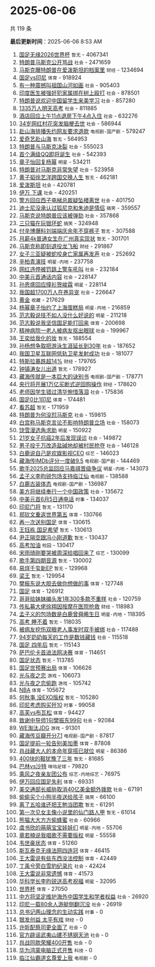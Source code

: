 # 2025-06-06

共 119 条


<!-- BEGIN -->

**最后更新时间**：2025-06-06 8:53 AM
1. [国足无缘2026世界杯](https://m.weibo.cn/search?containerid=100103type%3D1%26t%3D10%26q%3D%23%E5%9B%BD%E8%B6%B3%E6%97%A0%E7%BC%982026%E4%B8%96%E7%95%8C%E6%9D%AF%23&stream_entry_id=31&isnewpage=1&extparam=seat%3D1%26cate%3D5001%26stream_entry_id%3D31%26flag%3D1%26realpos%3D1%26lcate%3D5001%26band_rank%3D1%26filter_type%3Drealtimehot%26q%3D%2523%25E5%259B%25BD%25E8%25B6%25B3%25E6%2597%25A0%25E7%25BC%25982026%25E4%25B8%2596%25E7%2595%258C%25E6%259D%25AF%2523%26c_type%3D31%26dgr%3D0%26pos%3D0%26display_time%3D1749141328%26pre_seqid%3D17491413289520057384) `暂无` - 4067341
2. [特朗普马斯克公开骂战](https://m.weibo.cn/search?containerid=100103type%3D1%26t%3D10%26q%3D%23%E7%89%B9%E6%9C%97%E6%99%AE%E9%A9%AC%E6%96%AF%E5%85%8B%E5%85%AC%E5%BC%80%E9%AA%82%E6%88%98%23&stream_entry_id=31&isnewpage=1&extparam=seat%3D1%26cate%3D5001%26q%3D%2523%25E7%2589%25B9%25E6%259C%2597%25E6%2599%25AE%25E9%25A9%25AC%25E6%2596%25AF%25E5%2585%258B%25E5%2585%25AC%25E5%25BC%2580%25E9%25AA%2582%25E6%2588%2598%2523%26dgr%3D0%26stream_entry_id%3D31%26band_rank%3D15%26realpos%3D15%26pos%3D16%26lcate%3D5001%26filter_type%3Drealtimehot%26flag%3D1%26c_type%3D31%26display_time%3D1749166130%26pre_seqid%3D17491661303369055024) `社会` - 2471659
3. [马斯克曝特朗普在爱泼斯坦的档案里](https://m.weibo.cn/search?containerid=100103type%3D1%26t%3D10%26q%3D%23%E9%A9%AC%E6%96%AF%E5%85%8B%E6%9B%9D%E7%89%B9%E6%9C%97%E6%99%AE%E5%9C%A8%E7%88%B1%E6%B3%BC%E6%96%AF%E5%9D%A6%E7%9A%84%E6%A1%A3%E6%A1%88%E9%87%8C%23&stream_entry_id=31&isnewpage=1&extparam=seat%3D1%26cate%3D5001%26band_rank%3D2%26stream_entry_id%3D31%26realpos%3D2%26flag%3D1%26q%3D%2523%25E9%25A9%25AC%25E6%2596%25AF%25E5%2585%258B%25E6%259B%259D%25E7%2589%25B9%25E6%259C%2597%25E6%2599%25AE%25E5%259C%25A8%25E7%2588%25B1%25E6%25B3%25BC%25E6%2596%25AF%25E5%259D%25A6%25E7%259A%2584%25E6%25A1%25A3%25E6%25A1%2588%25E9%2587%258C%2523%26dgr%3D0%26filter_type%3Drealtimehot%26pos%3D1%26c_type%3D31%26lcate%3D5001%26display_time%3D1749171216%26pre_seqid%3D174917121677900559116) `财经` - 1234694
4. [国足vs印尼](https://m.weibo.cn/search?containerid=100103type%3D1%26t%3D10%26q%3D%23%E5%9B%BD%E8%B6%B3vs%E5%8D%B0%E5%B0%BC%23&stream_entry_id=31&isnewpage=1&extparam=seat%3D1%26cate%3D5001%26stream_entry_id%3D31%26flag%3D2%26realpos%3D2%26lcate%3D5001%26band_rank%3D2%26filter_type%3Drealtimehot%26q%3D%2523%25E5%259B%25BD%25E8%25B6%25B3vs%25E5%258D%25B0%25E5%25B0%25BC%2523%26c_type%3D31%26dgr%3D0%26pos%3D1%26display_time%3D1749141328%26pre_seqid%3D17491413289520057384) `体育` - 918924
5. [有一种震撼叫祖国山河如画](https://m.weibo.cn/search?containerid=100103type%3D1%26t%3D10%26q%3D%23%E6%9C%89%E4%B8%80%E7%A7%8D%E9%9C%87%E6%92%BC%E5%8F%AB%E7%A5%96%E5%9B%BD%E5%B1%B1%E6%B2%B3%E5%A6%82%E7%94%BB%23&stream_entry_id=31&isnewpage=1&extparam=seat%3D1%26cate%3D5001%26stream_entry_id%3D31%26flag%3D0%26realpos%3D3%26lcate%3D5001%26band_rank%3D3%26filter_type%3Drealtimehot%26q%3D%2523%25E6%259C%2589%25E4%25B8%2580%25E7%25A7%258D%25E9%259C%2587%25E6%2592%25BC%25E5%258F%25AB%25E7%25A5%2596%25E5%259B%25BD%25E5%25B1%25B1%25E6%25B2%25B3%25E5%25A6%2582%25E7%2594%25BB%2523%26c_type%3D31%26dgr%3D0%26pos%3D2%26display_time%3D1749141328%26pre_seqid%3D17491413289520057384) `社会` - 905403
6. [印度医生被强奸犯家属绑在树上殴打](https://m.weibo.cn/search?containerid=100103type%3D1%26t%3D10%26q%3D%23%E5%8D%B0%E5%BA%A6%E5%8C%BB%E7%94%9F%E8%A2%AB%E5%BC%BA%E5%A5%B8%E7%8A%AF%E5%AE%B6%E5%B1%9E%E7%BB%91%E5%9C%A8%E6%A0%91%E4%B8%8A%E6%AE%B4%E6%89%93%23&stream_entry_id=31&isnewpage=1&extparam=seat%3D1%26cate%3D5001%26band_rank%3D4%26stream_entry_id%3D31%26realpos%3D4%26flag%3D1%26q%3D%2523%25E5%258D%25B0%25E5%25BA%25A6%25E5%258C%25BB%25E7%2594%259F%25E8%25A2%25AB%25E5%25BC%25BA%25E5%25A5%25B8%25E7%258A%25AF%25E5%25AE%25B6%25E5%25B1%259E%25E7%25BB%2591%25E5%259C%25A8%25E6%25A0%2591%25E4%25B8%258A%25E6%25AE%25B4%25E6%2589%2593%2523%26dgr%3D0%26filter_type%3Drealtimehot%26pos%3D4%26c_type%3D31%26lcate%3D5001%26display_time%3D1749171216%26pre_seqid%3D174917121677900559116) `社会` - 878501
7. [特朗普说欢迎中国留学生来美学习](https://m.weibo.cn/search?containerid=100103type%3D1%26t%3D10%26q%3D%23%E7%89%B9%E6%9C%97%E6%99%AE%E8%AF%B4%E6%AC%A2%E8%BF%8E%E4%B8%AD%E5%9B%BD%E7%95%99%E5%AD%A6%E7%94%9F%E6%9D%A5%E7%BE%8E%E5%AD%A6%E4%B9%A0%23&stream_entry_id=31&isnewpage=1&extparam=seat%3D1%26cate%3D5001%26stream_entry_id%3D31%26flag%3D1%26realpos%3D4%26lcate%3D5001%26band_rank%3D4%26filter_type%3Drealtimehot%26q%3D%2523%25E7%2589%25B9%25E6%259C%2597%25E6%2599%25AE%25E8%25AF%25B4%25E6%25AC%25A2%25E8%25BF%258E%25E4%25B8%25AD%25E5%259B%25BD%25E7%2595%2599%25E5%25AD%25A6%25E7%2594%259F%25E6%259D%25A5%25E7%25BE%258E%25E5%25AD%25A6%25E4%25B9%25A0%2523%26c_type%3D31%26dgr%3D0%26pos%3D4%26display_time%3D1749141328%26pre_seqid%3D17491413289520057384) `社会` - 857280
8. [1335万人明天高考](https://m.weibo.cn/search?containerid=100103type%3D1%26t%3D10%26q%3D%231335%E4%B8%87%E4%BA%BA%E6%98%8E%E5%A4%A9%E9%AB%98%E8%80%83%23&stream_entry_id=31&isnewpage=1&extparam=seat%3D1%26cate%3D5001%26q%3D%25231335%25E4%25B8%2587%25E4%25BA%25BA%25E6%2598%258E%25E5%25A4%25A9%25E9%25AB%2598%25E8%2580%2583%2523%26dgr%3D0%26stream_entry_id%3D31%26band_rank%3D23%26realpos%3D23%26pos%3D24%26lcate%3D5001%26filter_type%3Drealtimehot%26flag%3D1%26c_type%3D31%26display_time%3D1749166130%26pre_seqid%3D17491661303369055024) `社会` - 811885
9. [酒店回应上午11点退房下午4点入住](https://m.weibo.cn/search?containerid=100103type%3D1%26t%3D10%26q%3D%23%E9%85%92%E5%BA%97%E5%9B%9E%E5%BA%94%E4%B8%8A%E5%8D%8811%E7%82%B9%E9%80%80%E6%88%BF%E4%B8%8B%E5%8D%884%E7%82%B9%E5%85%A5%E4%BD%8F%23&stream_entry_id=31&isnewpage=1&extparam=seat%3D1%26cate%3D5001%26band_rank%3D6%26stream_entry_id%3D31%26realpos%3D6%26flag%3D1%26q%3D%2523%25E9%2585%2592%25E5%25BA%2597%25E5%259B%259E%25E5%25BA%2594%25E4%25B8%258A%25E5%258D%258811%25E7%2582%25B9%25E9%2580%2580%25E6%2588%25BF%25E4%25B8%258B%25E5%258D%25884%25E7%2582%25B9%25E5%2585%25A5%25E4%25BD%258F%2523%26dgr%3D0%26filter_type%3Drealtimehot%26pos%3D6%26c_type%3D31%26lcate%3D5001%26display_time%3D1749171216%26pre_seqid%3D174917121677900559116) `社会` - 632276
10. [34岁网红村花突发脑梗去世](https://m.weibo.cn/search?containerid=100103type%3D1%26t%3D10%26q%3D%2334%E5%B2%81%E7%BD%91%E7%BA%A2%E6%9D%91%E8%8A%B1%E7%AA%81%E5%8F%91%E8%84%91%E6%A2%97%E5%8E%BB%E4%B8%96%23&stream_entry_id=31&isnewpage=1&extparam=seat%3D1%26cate%3D5001%26band_rank%3D7%26stream_entry_id%3D31%26realpos%3D7%26flag%3D1%26q%3D%252334%25E5%25B2%2581%25E7%25BD%2591%25E7%25BA%25A2%25E6%259D%2591%25E8%258A%25B1%25E7%25AA%2581%25E5%258F%2591%25E8%2584%2591%25E6%25A2%2597%25E5%258E%25BB%25E4%25B8%2596%2523%26dgr%3D0%26filter_type%3Drealtimehot%26pos%3D8%26c_type%3D31%26lcate%3D5001%26display_time%3D1749171216%26pre_seqid%3D174917121677900559116) `社会` - 586944
11. [赴山海排播失约网友要求退款](https://m.weibo.cn/search?containerid=100103type%3D1%26t%3D10%26q%3D%23%E8%B5%B4%E5%B1%B1%E6%B5%B7%E6%8E%92%E6%92%AD%E5%A4%B1%E7%BA%A6%E7%BD%91%E5%8F%8B%E8%A6%81%E6%B1%82%E9%80%80%E6%AC%BE%23&stream_entry_id=31&isnewpage=1&extparam=seat%3D1%26cate%3D5001%26stream_entry_id%3D31%26flag%3D2%26realpos%3D6%26lcate%3D5001%26band_rank%3D6%26filter_type%3Drealtimehot%26q%3D%2523%25E8%25B5%25B4%25E5%25B1%25B1%25E6%25B5%25B7%25E6%258E%2592%25E6%2592%25AD%25E5%25A4%25B1%25E7%25BA%25A6%25E7%25BD%2591%25E5%258F%258B%25E8%25A6%2581%25E6%25B1%2582%25E9%2580%2580%25E6%25AC%25BE%2523%26c_type%3D31%26dgr%3D0%26pos%3D6%26display_time%3D1749141328%26pre_seqid%3D17491413289520057384) `电视剧-国产剧` - 579247
12. [爱奇艺赴山海](https://m.weibo.cn/search?containerid=100103type%3D1%26t%3D10%26q%3D%E7%88%B1%E5%A5%87%E8%89%BA%E8%B5%B4%E5%B1%B1%E6%B5%B7&stream_entry_id=31&isnewpage=1&extparam=seat%3D1%26cate%3D5001%26band_rank%3D9%26stream_entry_id%3D31%26realpos%3D9%26flag%3D1%26q%3D%25E7%2588%25B1%25E5%25A5%2587%25E8%2589%25BA%25E8%25B5%25B4%25E5%25B1%25B1%25E6%25B5%25B7%26dgr%3D0%26filter_type%3Drealtimehot%26pos%3D10%26c_type%3D31%26lcate%3D5001%26display_time%3D1749171216%26pre_seqid%3D174917121677900559116) `暂无` - 564953
13. [特朗普与马斯克决裂](https://m.weibo.cn/search?containerid=100103type%3D1%26t%3D10%26q%3D%23%E7%89%B9%E6%9C%97%E6%99%AE%E4%B8%8E%E9%A9%AC%E6%96%AF%E5%85%8B%E5%86%B3%E8%A3%82%23&stream_entry_id=31&isnewpage=1&extparam=seat%3D1%26cate%3D5001%26band_rank%3D10%26stream_entry_id%3D31%26realpos%3D10%26flag%3D1%26q%3D%2523%25E7%2589%25B9%25E6%259C%2597%25E6%2599%25AE%25E4%25B8%258E%25E9%25A9%25AC%25E6%2596%25AF%25E5%2585%258B%25E5%2586%25B3%25E8%25A3%2582%2523%26dgr%3D0%26filter_type%3Drealtimehot%26pos%3D11%26c_type%3D31%26lcate%3D5001%26display_time%3D1749171216%26pre_seqid%3D174917121677900559116) `社会` - 555023
14. [首个满级QQ即将诞生](https://m.weibo.cn/search?containerid=100103type%3D1%26t%3D10%26q%3D%23%E9%A6%96%E4%B8%AA%E6%BB%A1%E7%BA%A7QQ%E5%8D%B3%E5%B0%86%E8%AF%9E%E7%94%9F%23&stream_entry_id=31&isnewpage=1&extparam=seat%3D1%26cate%3D5001%26stream_entry_id%3D31%26flag%3D2%26realpos%3D5%26lcate%3D5001%26band_rank%3D5%26filter_type%3Drealtimehot%26q%3D%2523%25E9%25A6%2596%25E4%25B8%25AA%25E6%25BB%25A1%25E7%25BA%25A7QQ%25E5%258D%25B3%25E5%25B0%2586%25E8%25AF%259E%25E7%2594%259F%2523%26c_type%3D31%26dgr%3D0%26pos%3D5%26display_time%3D1749141328%26pre_seqid%3D17491413289520057384) `社会` - 542393
15. [章子怡回复杨幂](https://m.weibo.cn/search?containerid=100103type%3D1%26t%3D10%26q%3D%23%E7%AB%A0%E5%AD%90%E6%80%A1%E5%9B%9E%E5%A4%8D%E6%9D%A8%E5%B9%82%23&stream_entry_id=31&isnewpage=1&extparam=seat%3D1%26cate%3D5001%26stream_entry_id%3D31%26flag%3D1%26realpos%3D16%26lcate%3D5001%26band_rank%3D16%26filter_type%3Drealtimehot%26q%3D%2523%25E7%25AB%25A0%25E5%25AD%2590%25E6%2580%25A1%25E5%259B%259E%25E5%25A4%258D%25E6%259D%25A8%25E5%25B9%2582%2523%26c_type%3D31%26dgr%3D0%26pos%3D17%26display_time%3D1749141328%26pre_seqid%3D17491413289520057384) `明星` - 534211
16. [特朗普对马斯克非常失望](https://m.weibo.cn/search?containerid=100103type%3D1%26t%3D10%26q%3D%23%E7%89%B9%E6%9C%97%E6%99%AE%E5%AF%B9%E9%A9%AC%E6%96%AF%E5%85%8B%E9%9D%9E%E5%B8%B8%E5%A4%B1%E6%9C%9B%23&stream_entry_id=31&isnewpage=1&extparam=seat%3D1%26cate%3D5001%26q%3D%2523%25E7%2589%25B9%25E6%259C%2597%25E6%2599%25AE%25E5%25AF%25B9%25E9%25A9%25AC%25E6%2596%25AF%25E5%2585%258B%25E9%259D%259E%25E5%25B8%25B8%25E5%25A4%25B1%25E6%259C%259B%2523%26dgr%3D0%26stream_entry_id%3D31%26band_rank%3D14%26realpos%3D14%26pos%3D15%26lcate%3D5001%26filter_type%3Drealtimehot%26flag%3D1%26c_type%3D31%26display_time%3D1749166130%26pre_seqid%3D17491661303369055024) `社会` - 523958
17. [黄子韬徐艺洋跨国交换人生](https://m.weibo.cn/search?containerid=100103type%3D1%26t%3D10%26q%3D%E9%BB%84%E5%AD%90%E9%9F%AC%E5%BE%90%E8%89%BA%E6%B4%8B%E8%B7%A8%E5%9B%BD%E4%BA%A4%E6%8D%A2%E4%BA%BA%E7%94%9F&stream_entry_id=31&isnewpage=1&extparam=seat%3D1%26cate%3D5001%26band_rank%3D14%26stream_entry_id%3D31%26realpos%3D14%26flag%3D1%26q%3D%25E9%25BB%2584%25E5%25AD%2590%25E9%259F%25AC%25E5%25BE%2590%25E8%2589%25BA%25E6%25B4%258B%25E8%25B7%25A8%25E5%259B%25BD%25E4%25BA%25A4%25E6%258D%25A2%25E4%25BA%25BA%25E7%2594%259F%26dgr%3D0%26filter_type%3Drealtimehot%26pos%3D15%26c_type%3D31%26lcate%3D5001%26display_time%3D1749171216%26pre_seqid%3D174917121677900559116) `暂无` - 462181
18. [爱泼斯坦](https://m.weibo.cn/search?containerid=100103type%3D1%26t%3D10%26q%3D%E7%88%B1%E6%B3%BC%E6%96%AF%E5%9D%A6&stream_entry_id=31&isnewpage=1&extparam=seat%3D1%26cate%3D5001%26band_rank%3D15%26stream_entry_id%3D31%26realpos%3D15%26flag%3D1%26q%3D%25E7%2588%25B1%25E6%25B3%25BC%25E6%2596%25AF%25E5%259D%25A6%26dgr%3D0%26filter_type%3Drealtimehot%26pos%3D16%26c_type%3D31%26lcate%3D5001%26display_time%3D1749171216%26pre_seqid%3D174917121677900559116) `社会` - 420781
19. [伊万 下课](https://m.weibo.cn/search?containerid=100103type%3D1%26t%3D10%26q%3D%E4%BC%8A%E4%B8%87+%E4%B8%8B%E8%AF%BE&stream_entry_id=31&isnewpage=1&extparam=seat%3D1%26dgr%3D0%26c_type%3D31%26pos%3D3%26flag%3D1%26q%3D%25E4%25BC%258A%25E4%25B8%2587%2520%25E4%25B8%258B%25E8%25AF%25BE%26lcate%3D5001%26cate%3D5001%26stream_entry_id%3D31%26realpos%3D4%26band_rank%3D4%26filter_type%3Drealtimehot%26display_time%3D1749144096%26pre_seqid%3D17491440963280055541) `社会` - 420251
20. [警方回应西子电梯总裁疑坠楼离世](https://m.weibo.cn/search?containerid=100103type%3D1%26t%3D10%26q%3D%23%E8%AD%A6%E6%96%B9%E5%9B%9E%E5%BA%94%E8%A5%BF%E5%AD%90%E7%94%B5%E6%A2%AF%E6%80%BB%E8%A3%81%E7%96%91%E5%9D%A0%E6%A5%BC%E7%A6%BB%E4%B8%96%23&stream_entry_id=31&isnewpage=1&extparam=seat%3D1%26cate%3D5001%26stream_entry_id%3D31%26flag%3D0%26realpos%3D7%26lcate%3D5001%26band_rank%3D7%26filter_type%3Drealtimehot%26q%3D%2523%25E8%25AD%25A6%25E6%2596%25B9%25E5%259B%259E%25E5%25BA%2594%25E8%25A5%25BF%25E5%25AD%2590%25E7%2594%25B5%25E6%25A2%25AF%25E6%2580%25BB%25E8%25A3%2581%25E7%2596%2591%25E5%259D%25A0%25E6%25A5%25BC%25E7%25A6%25BB%25E4%25B8%2596%2523%26c_type%3D31%26dgr%3D0%26pos%3D8%26display_time%3D1749141328%26pre_seqid%3D17491413289520057384) `社会` - 401750
21. [迪士尼没承认过狐尼克和朱迪是情侣](https://m.weibo.cn/search?containerid=100103type%3D1%26t%3D10%26q%3D%23%E8%BF%AA%E5%A3%AB%E5%B0%BC%E6%B2%A1%E6%89%BF%E8%AE%A4%E8%BF%87%E7%8B%90%E5%B0%BC%E5%85%8B%E5%92%8C%E6%9C%B1%E8%BF%AA%E6%98%AF%E6%83%85%E4%BE%A3%23&stream_entry_id=31&isnewpage=1&extparam=seat%3D1%26filter_type%3Drealtimehot%26lcate%3D5001%26c_type%3D31%26q%3D%2523%25E8%25BF%25AA%25E5%25A3%25AB%25E5%25B0%25BC%25E6%25B2%25A1%25E6%2589%25BF%25E8%25AE%25A4%25E8%25BF%2587%25E7%258B%2590%25E5%25B0%25BC%25E5%2585%258B%25E5%2592%258C%25E6%259C%25B1%25E8%25BF%25AA%25E6%2598%25AF%25E6%2583%2585%25E4%25BE%25A3%2523%26dgr%3D0%26realpos%3D4%26stream_entry_id%3D31%26band_rank%3D4%26cate%3D5001%26flag%3D1%26pos%3D3%26display_time%3D1749151219%26pre_seqid%3D17491512199410056206) `搞笑` - 359557
22. [马斯克说特朗普应该被弹劾](https://m.weibo.cn/search?containerid=100103type%3D1%26t%3D10%26q%3D%23%E9%A9%AC%E6%96%AF%E5%85%8B%E8%AF%B4%E7%89%B9%E6%9C%97%E6%99%AE%E5%BA%94%E8%AF%A5%E8%A2%AB%E5%BC%B9%E5%8A%BE%23&stream_entry_id=31&isnewpage=1&extparam=seat%3D1%26cate%3D5001%26q%3D%2523%25E9%25A9%25AC%25E6%2596%25AF%25E5%2585%258B%25E8%25AF%25B4%25E7%2589%25B9%25E6%259C%2597%25E6%2599%25AE%25E5%25BA%2594%25E8%25AF%25A5%25E8%25A2%25AB%25E5%25BC%25B9%25E5%258A%25BE%2523%26dgr%3D0%26stream_entry_id%3D31%26band_rank%3D34%26realpos%3D34%26pos%3D35%26lcate%3D5001%26filter_type%3Drealtimehot%26flag%3D1%26c_type%3D31%26display_time%3D1749166130%26pre_seqid%3D17491661303369055024) `社会` - 357868
23. [三只猫在玩银环蛇](https://m.weibo.cn/search?containerid=100103type%3D1%26t%3D10%26q%3D%23%E4%B8%89%E5%8F%AA%E7%8C%AB%E5%9C%A8%E7%8E%A9%E9%93%B6%E7%8E%AF%E8%9B%87%23&stream_entry_id=31&isnewpage=1&extparam=seat%3D1%26cate%3D5001%26band_rank%3D19%26stream_entry_id%3D31%26realpos%3D19%26flag%3D1%26q%3D%2523%25E4%25B8%2589%25E5%258F%25AA%25E7%258C%25AB%25E5%259C%25A8%25E7%258E%25A9%25E9%2593%25B6%25E7%258E%25AF%25E8%259B%2587%2523%26dgr%3D0%26filter_type%3Drealtimehot%26pos%3D20%26c_type%3D31%26lcate%3D5001%26display_time%3D1749171216%26pre_seqid%3D174917121677900559116) `搞笑` - 324948
24. [付辛博爆料刘端端庆余年不穿裤子](https://m.weibo.cn/search?containerid=100103type%3D1%26t%3D10%26q%3D%E4%BB%98%E8%BE%9B%E5%8D%9A%E7%88%86%E6%96%99%E5%88%98%E7%AB%AF%E7%AB%AF%E5%BA%86%E4%BD%99%E5%B9%B4%E4%B8%8D%E7%A9%BF%E8%A3%A4%E5%AD%90&stream_entry_id=31&isnewpage=1&extparam=seat%3D1%26cate%3D5001%26stream_entry_id%3D31%26flag%3D0%26realpos%3D19%26lcate%3D5001%26band_rank%3D19%26filter_type%3Drealtimehot%26q%3D%25E4%25BB%2598%25E8%25BE%259B%25E5%258D%259A%25E7%2588%2586%25E6%2596%2599%25E5%2588%2598%25E7%25AB%25AF%25E7%25AB%25AF%25E5%25BA%2586%25E4%25BD%2599%25E5%25B9%25B4%25E4%25B8%258D%25E7%25A9%25BF%25E8%25A3%25A4%25E5%25AD%2590%26c_type%3D31%26dgr%3D0%26pos%3D20%26display_time%3D1749141328%26pre_seqid%3D17491413289520057384) `暂无` - 307588
25. [月薪4k普通女生在广州真实现状](https://m.weibo.cn/search?containerid=100103type%3D1%26t%3D10%26q%3D%E6%9C%88%E8%96%AA4k%E6%99%AE%E9%80%9A%E5%A5%B3%E7%94%9F%E5%9C%A8%E5%B9%BF%E5%B7%9E%E7%9C%9F%E5%AE%9E%E7%8E%B0%E7%8A%B6&stream_entry_id=31&isnewpage=1&extparam=seat%3D1%26cate%3D5001%26band_rank%3D21%26stream_entry_id%3D31%26realpos%3D21%26flag%3D1%26q%3D%25E6%259C%2588%25E8%2596%25AA4k%25E6%2599%25AE%25E9%2580%259A%25E5%25A5%25B3%25E7%2594%259F%25E5%259C%25A8%25E5%25B9%25BF%25E5%25B7%259E%25E7%259C%259F%25E5%25AE%259E%25E7%258E%25B0%25E7%258A%25B6%26dgr%3D0%26filter_type%3Drealtimehot%26pos%3D22%26c_type%3D31%26lcate%3D5001%26display_time%3D1749171216%26pre_seqid%3D174917121677900559116) `暂无` - 301701
26. [马斯克称即刻退役龙飞船](https://m.weibo.cn/search?containerid=100103type%3D1%26t%3D10%26q%3D%23%E9%A9%AC%E6%96%AF%E5%85%8B%E7%A7%B0%E5%8D%B3%E5%88%BB%E9%80%80%E5%BD%B9%E9%BE%99%E9%A3%9E%E8%88%B9%23&stream_entry_id=31&isnewpage=1&extparam=seat%3D1%26cate%3D5001%26q%3D%2523%25E9%25A9%25AC%25E6%2596%25AF%25E5%2585%258B%25E7%25A7%25B0%25E5%258D%25B3%25E5%2588%25BB%25E9%2580%2580%25E5%25BD%25B9%25E9%25BE%2599%25E9%25A3%259E%25E8%2588%25B9%2523%26dgr%3D0%26stream_entry_id%3D31%26band_rank%3D37%26realpos%3D37%26pos%3D38%26lcate%3D5001%26filter_type%3Drealtimehot%26flag%3D1%26c_type%3D31%26display_time%3D1749166130%26pre_seqid%3D17491661303369055024) `财经` - 291867
27. [女子三亚疑被蛇咬身亡家属再发声](https://m.weibo.cn/search?containerid=100103type%3D1%26t%3D10%26q%3D%23%E5%A5%B3%E5%AD%90%E4%B8%89%E4%BA%9A%E7%96%91%E8%A2%AB%E8%9B%87%E5%92%AC%E8%BA%AB%E4%BA%A1%E5%AE%B6%E5%B1%9E%E5%86%8D%E5%8F%91%E5%A3%B0%23&stream_entry_id=31&isnewpage=1&extparam=seat%3D1%26cate%3D5001%26stream_entry_id%3D31%26flag%3D1%26realpos%3D39%26lcate%3D5001%26band_rank%3D39%26filter_type%3Drealtimehot%26q%3D%2523%25E5%25A5%25B3%25E5%25AD%2590%25E4%25B8%2589%25E4%25BA%259A%25E7%2596%2591%25E8%25A2%25AB%25E8%259B%2587%25E5%2592%25AC%25E8%25BA%25AB%25E4%25BA%25A1%25E5%25AE%25B6%25E5%25B1%259E%25E5%2586%258D%25E5%258F%2591%25E5%25A3%25B0%2523%26c_type%3D31%26dgr%3D0%26pos%3D40%26display_time%3D1749141328%26pre_seqid%3D17491413289520057384) `社会` - 252692
28. [辛柏青演技](https://m.weibo.cn/search?containerid=100103type%3D1%26t%3D10%26q%3D%E8%BE%9B%E6%9F%8F%E9%9D%92%E6%BC%94%E6%8A%80&stream_entry_id=31&isnewpage=1&extparam=seat%3D1%26lcate%3D5001%26stream_entry_id%3D31%26q%3D%25E8%25BE%259B%25E6%259F%258F%25E9%259D%2592%25E6%25BC%2594%25E6%258A%2580%26dgr%3D0%26filter_type%3Drealtimehot%26realpos%3D10%26c_type%3D31%26band_rank%3D10%26pos%3D10%26cate%3D5001%26flag%3D1%26display_time%3D1749162386%26pre_seqid%3D174916238646300555102) `明星-内地` - 237758
29. [网红违停被罚跳上警车吼叫](https://m.weibo.cn/search?containerid=100103type%3D1%26t%3D10%26q%3D%23%E7%BD%91%E7%BA%A2%E8%BF%9D%E5%81%9C%E8%A2%AB%E7%BD%9A%E8%B7%B3%E4%B8%8A%E8%AD%A6%E8%BD%A6%E5%90%BC%E5%8F%AB%23&stream_entry_id=31&isnewpage=1&extparam=seat%3D1%26cate%3D5001%26stream_entry_id%3D31%26flag%3D0%26realpos%3D35%26lcate%3D5001%26band_rank%3D35%26filter_type%3Drealtimehot%26q%3D%2523%25E7%25BD%2591%25E7%25BA%25A2%25E8%25BF%259D%25E5%2581%259C%25E8%25A2%25AB%25E7%25BD%259A%25E8%25B7%25B3%25E4%25B8%258A%25E8%25AD%25A6%25E8%25BD%25A6%25E5%2590%25BC%25E5%258F%25AB%2523%26c_type%3D31%26dgr%3D0%26pos%3D36%26display_time%3D1749141328%26pre_seqid%3D17491413289520057384) `社会` - 232184
30. [中美元首通话内容](https://m.weibo.cn/search?containerid=100103type%3D1%26t%3D10%26q%3D%23%E4%B8%AD%E7%BE%8E%E5%85%83%E9%A6%96%E9%80%9A%E8%AF%9D%E5%86%85%E5%AE%B9%23&stream_entry_id=31&isnewpage=1&extparam=seat%3D1%26cate%3D5001%26stream_entry_id%3D31%26flag%3D1%26realpos%3D8%26lcate%3D5001%26band_rank%3D8%26filter_type%3Drealtimehot%26q%3D%2523%25E4%25B8%25AD%25E7%25BE%258E%25E5%2585%2583%25E9%25A6%2596%25E9%2580%259A%25E8%25AF%259D%25E5%2586%2585%25E5%25AE%25B9%2523%26c_type%3D31%26dgr%3D0%26pos%3D9%26display_time%3D1749141328%26pre_seqid%3D17491413289520057384) `社会` - 228147
31. [孙恩盛回应撞衫贺峻霖](https://m.weibo.cn/search?containerid=100103type%3D1%26t%3D10%26q%3D%23%E5%AD%99%E6%81%A9%E7%9B%9B%E5%9B%9E%E5%BA%94%E6%92%9E%E8%A1%AB%E8%B4%BA%E5%B3%BB%E9%9C%96%23&stream_entry_id=31&isnewpage=1&extparam=seat%3D1%26cate%3D5001%26stream_entry_id%3D31%26flag%3D0%26realpos%3D9%26lcate%3D5001%26band_rank%3D9%26filter_type%3Drealtimehot%26q%3D%2523%25E5%25AD%2599%25E6%2581%25A9%25E7%259B%259B%25E5%259B%259E%25E5%25BA%2594%25E6%2592%259E%25E8%25A1%25AB%25E8%25B4%25BA%25E5%25B3%25BB%25E9%259C%2596%2523%26c_type%3D31%26dgr%3D0%26pos%3D10%26display_time%3D1749141328%26pre_seqid%3D17491413289520057384) `明星` - 228114
32. [我国超1700万人在养异宠](https://m.weibo.cn/search?containerid=100103type%3D1%26t%3D10%26q%3D%23%E6%88%91%E5%9B%BD%E8%B6%851700%E4%B8%87%E4%BA%BA%E5%9C%A8%E5%85%BB%E5%BC%82%E5%AE%A0%23&stream_entry_id=31&isnewpage=1&extparam=seat%3D1%26cate%3D5001%26stream_entry_id%3D31%26flag%3D1%26realpos%3D12%26lcate%3D5001%26band_rank%3D12%26filter_type%3Drealtimehot%26q%3D%2523%25E6%2588%2591%25E5%259B%25BD%25E8%25B6%25851700%25E4%25B8%2587%25E4%25BA%25BA%25E5%259C%25A8%25E5%2585%25BB%25E5%25BC%2582%25E5%25AE%25A0%2523%26c_type%3D31%26dgr%3D0%26pos%3D13%26display_time%3D1749141328%26pre_seqid%3D17491413289520057384) `社会` - 226647
33. [黄金](https://m.weibo.cn/search?containerid=100103type%3D1%26t%3D10%26q%3D%E9%BB%84%E9%87%91&stream_entry_id=31&isnewpage=1&extparam=seat%3D1%26cate%3D5001%26stream_entry_id%3D31%26flag%3D16%26realpos%3D10%26lcate%3D5001%26band_rank%3D10%26filter_type%3Drealtimehot%26q%3D%25E9%25BB%2584%25E9%2587%2591%26c_type%3D31%26dgr%3D0%26pos%3D11%26display_time%3D1749141328%26pre_seqid%3D17491413289520057384) `收藏` - 217629
34. [杨幂章子怡约了上海蛋糕局](https://m.weibo.cn/search?containerid=100103type%3D1%26t%3D10%26q%3D%23%E6%9D%A8%E5%B9%82%E7%AB%A0%E5%AD%90%E6%80%A1%E7%BA%A6%E4%BA%86%E4%B8%8A%E6%B5%B7%E8%9B%8B%E7%B3%95%E5%B1%80%23&stream_entry_id=31&isnewpage=1&extparam=seat%3D1%26cate%3D5001%26stream_entry_id%3D31%26flag%3D2%26realpos%3D11%26lcate%3D5001%26band_rank%3D11%26filter_type%3Drealtimehot%26q%3D%2523%25E6%259D%25A8%25E5%25B9%2582%25E7%25AB%25A0%25E5%25AD%2590%25E6%2580%25A1%25E7%25BA%25A6%25E4%25BA%2586%25E4%25B8%258A%25E6%25B5%25B7%25E8%259B%258B%25E7%25B3%2595%25E5%25B1%2580%2523%26c_type%3D31%26dgr%3D0%26pos%3D12%26display_time%3D1749141328%26pre_seqid%3D17491413289520057384) `明星-内地` - 216859
35. [范志毅说技不如人没什么好说的](https://m.weibo.cn/search?containerid=100103type%3D1%26t%3D10%26q%3D%23%E8%8C%83%E5%BF%97%E6%AF%85%E8%AF%B4%E6%8A%80%E4%B8%8D%E5%A6%82%E4%BA%BA%E6%B2%A1%E4%BB%80%E4%B9%88%E5%A5%BD%E8%AF%B4%E7%9A%84%23&stream_entry_id=31&isnewpage=1&extparam=seat%3D1%26cate%3D5001%26band_rank%3D23%26stream_entry_id%3D31%26realpos%3D23%26flag%3D1%26q%3D%2523%25E8%258C%2583%25E5%25BF%2597%25E6%25AF%2585%25E8%25AF%25B4%25E6%258A%2580%25E4%25B8%258D%25E5%25A6%2582%25E4%25BA%25BA%25E6%25B2%25A1%25E4%25BB%2580%25E4%25B9%2588%25E5%25A5%25BD%25E8%25AF%25B4%25E7%259A%2584%2523%26dgr%3D0%26filter_type%3Drealtimehot%26pos%3D24%26c_type%3D31%26lcate%3D5001%26display_time%3D1749171216%26pre_seqid%3D174917121677900559116) `明星` - 211218
36. [范志毅说我坚信国足能打回来](https://m.weibo.cn/search?containerid=100103type%3D1%26t%3D10%26q%3D%23%E8%8C%83%E5%BF%97%E6%AF%85%E8%AF%B4%E6%88%91%E5%9D%9A%E4%BF%A1%E5%9B%BD%E8%B6%B3%E8%83%BD%E6%89%93%E5%9B%9E%E6%9D%A5%23&stream_entry_id=31&isnewpage=1&extparam=seat%3D1%26cate%3D5001%26stream_entry_id%3D31%26flag%3D1%26realpos%3D13%26lcate%3D5001%26band_rank%3D13%26filter_type%3Drealtimehot%26q%3D%2523%25E8%258C%2583%25E5%25BF%2597%25E6%25AF%2585%25E8%25AF%25B4%25E6%2588%2591%25E5%259D%259A%25E4%25BF%25A1%25E5%259B%25BD%25E8%25B6%25B3%25E8%2583%25BD%25E6%2589%2593%25E5%259B%259E%25E6%259D%25A5%2523%26c_type%3D31%26dgr%3D0%26pos%3D14%26display_time%3D1749141328%26pre_seqid%3D17491413289520057384) `体育` - 200698
37. [精神病院一老人被病友抠出眼球](https://m.weibo.cn/search?containerid=100103type%3D1%26t%3D10%26q%3D%23%E7%B2%BE%E7%A5%9E%E7%97%85%E9%99%A2%E4%B8%80%E8%80%81%E4%BA%BA%E8%A2%AB%E7%97%85%E5%8F%8B%E6%8A%A0%E5%87%BA%E7%9C%BC%E7%90%83%23&stream_entry_id=31&isnewpage=1&extparam=seat%3D1%26cate%3D5001%26stream_entry_id%3D31%26flag%3D1%26realpos%3D21%26lcate%3D5001%26band_rank%3D21%26filter_type%3Drealtimehot%26q%3D%2523%25E7%25B2%25BE%25E7%25A5%259E%25E7%2597%2585%25E9%2599%25A2%25E4%25B8%2580%25E8%2580%2581%25E4%25BA%25BA%25E8%25A2%25AB%25E7%2597%2585%25E5%258F%258B%25E6%258A%25A0%25E5%2587%25BA%25E7%259C%25BC%25E7%2590%2583%2523%26c_type%3D31%26dgr%3D0%26pos%3D22%26display_time%3D1749141328%26pre_seqid%3D17491413289520057384) `社会` - 199967
38. [王奕给我化的妆](https://m.weibo.cn/search?containerid=100103type%3D1%26t%3D10%26q%3D%E7%8E%8B%E5%A5%95%E7%BB%99%E6%88%91%E5%8C%96%E7%9A%84%E5%A6%86&stream_entry_id=31&isnewpage=1&extparam=seat%3D1%26cate%3D5001%26stream_entry_id%3D31%26flag%3D1%26realpos%3D14%26lcate%3D5001%26band_rank%3D14%26filter_type%3Drealtimehot%26q%3D%25E7%258E%258B%25E5%25A5%2595%25E7%25BB%2599%25E6%2588%2591%25E5%258C%2596%25E7%259A%2584%25E5%25A6%2586%26c_type%3D31%26dgr%3D0%26pos%3D15%26display_time%3D1749141328%26pre_seqid%3D17491413289520057384) `暂无` - 188554
39. [孙杨想争取把游泳生涯延长到30年](https://m.weibo.cn/search?containerid=100103type%3D1%26t%3D10%26q%3D%23%E5%AD%99%E6%9D%A8%E6%83%B3%E4%BA%89%E5%8F%96%E6%8A%8A%E6%B8%B8%E6%B3%B3%E7%94%9F%E6%B6%AF%E5%BB%B6%E9%95%BF%E5%88%B030%E5%B9%B4%23&stream_entry_id=31&isnewpage=1&extparam=seat%3D1%26cate%3D5001%26band_rank%3D25%26stream_entry_id%3D31%26realpos%3D25%26flag%3D1%26q%3D%2523%25E5%25AD%2599%25E6%259D%25A8%25E6%2583%25B3%25E4%25BA%2589%25E5%258F%2596%25E6%258A%258A%25E6%25B8%25B8%25E6%25B3%25B3%25E7%2594%259F%25E6%25B6%25AF%25E5%25BB%25B6%25E9%2595%25BF%25E5%2588%25B030%25E5%25B9%25B4%2523%26dgr%3D0%26filter_type%3Drealtimehot%26pos%3D26%26c_type%3D31%26lcate%3D5001%26display_time%3D1749171216%26pre_seqid%3D174917121677900559116) `社会` - 187652
40. [我国卫星互联网低轨卫星发射成功](https://m.weibo.cn/search?containerid=100103type%3D1%26t%3D10%26q%3D%23%E6%88%91%E5%9B%BD%E5%8D%AB%E6%98%9F%E4%BA%92%E8%81%94%E7%BD%91%E4%BD%8E%E8%BD%A8%E5%8D%AB%E6%98%9F%E5%8F%91%E5%B0%84%E6%88%90%E5%8A%9F%23&stream_entry_id=31&isnewpage=1&extparam=seat%3D1%26cate%3D5001%26q%3D%2523%25E6%2588%2591%25E5%259B%25BD%25E5%258D%25AB%25E6%2598%259F%25E4%25BA%2592%25E8%2581%2594%25E7%25BD%2591%25E4%25BD%258E%25E8%25BD%25A8%25E5%258D%25AB%25E6%2598%259F%25E5%258F%2591%25E5%25B0%2584%25E6%2588%2590%25E5%258A%259F%2523%26dgr%3D0%26stream_entry_id%3D31%26band_rank%3D38%26realpos%3D38%26pos%3D39%26lcate%3D5001%26filter_type%3Drealtimehot%26flag%3D1%26c_type%3D31%26display_time%3D1749166130%26pre_seqid%3D17491661303369055024) `社会` - 181077
41. [特斯拉暴跌超14%](https://m.weibo.cn/search?containerid=100103type%3D1%26t%3D10%26q%3D%23%E7%89%B9%E6%96%AF%E6%8B%89%E6%9A%B4%E8%B7%8C%E8%B6%8514%25%23&stream_entry_id=31&isnewpage=1&extparam=seat%3D1%26cate%3D5001%26q%3D%2523%25E7%2589%25B9%25E6%2596%25AF%25E6%258B%2589%25E6%259A%25B4%25E8%25B7%258C%25E8%25B6%258514%2525%2523%26dgr%3D0%26stream_entry_id%3D31%26band_rank%3D16%26realpos%3D16%26pos%3D17%26lcate%3D5001%26filter_type%3Drealtimehot%26flag%3D1%26c_type%3D31%26display_time%3D1749166130%26pre_seqid%3D17491661303369055024) `财经` - 179765
42. [钟镇涛女儿出道](https://m.weibo.cn/search?containerid=100103type%3D1%26t%3D10%26q%3D%E9%92%9F%E9%95%87%E6%B6%9B%E5%A5%B3%E5%84%BF%E5%87%BA%E9%81%93&stream_entry_id=31&isnewpage=1&extparam=seat%3D1%26cate%3D5001%26q%3D%25E9%2592%259F%25E9%2595%2587%25E6%25B6%259B%25E5%25A5%25B3%25E5%2584%25BF%25E5%2587%25BA%25E9%2581%2593%26dgr%3D0%26stream_entry_id%3D31%26band_rank%3D19%26realpos%3D19%26pos%3D20%26lcate%3D5001%26filter_type%3Drealtimehot%26flag%3D0%26c_type%3D31%26display_time%3D1749166130%26pre_seqid%3D17491661303369055024) `暂无` - 178927
43. [藏海传就是一本巨大的诀别书](https://m.weibo.cn/search?containerid=100103type%3D1%26t%3D10%26q%3D%E8%97%8F%E6%B5%B7%E4%BC%A0%E5%B0%B1%E6%98%AF%E4%B8%80%E6%9C%AC%E5%B7%A8%E5%A4%A7%E7%9A%84%E8%AF%80%E5%88%AB%E4%B9%A6&stream_entry_id=31&isnewpage=1&extparam=seat%3D1%26cate%3D5001%26q%3D%25E8%2597%258F%25E6%25B5%25B7%25E4%25BC%25A0%25E5%25B0%25B1%25E6%2598%25AF%25E4%25B8%2580%25E6%259C%25AC%25E5%25B7%25A8%25E5%25A4%25A7%25E7%259A%2584%25E8%25AF%2580%25E5%2588%25AB%25E4%25B9%25A6%26dgr%3D0%26stream_entry_id%3D31%26band_rank%3D20%26realpos%3D20%26pos%3D21%26lcate%3D5001%26filter_type%3Drealtimehot%26flag%3D0%26c_type%3D31%26display_time%3D1749166130%26pre_seqid%3D17491661303369055024) `电视剧-国产剧` - 178771
44. [央行将开展1万亿买断式逆回购操作](https://m.weibo.cn/search?containerid=100103type%3D1%26t%3D10%26q%3D%23%E5%A4%AE%E8%A1%8C%E5%B0%86%E5%BC%80%E5%B1%951%E4%B8%87%E4%BA%BF%E4%B9%B0%E6%96%AD%E5%BC%8F%E9%80%86%E5%9B%9E%E8%B4%AD%E6%93%8D%E4%BD%9C%23&stream_entry_id=31&isnewpage=1&extparam=seat%3D1%26cate%3D5001%26stream_entry_id%3D31%26flag%3D0%26realpos%3D49%26lcate%3D5001%26band_rank%3D49%26filter_type%3Drealtimehot%26q%3D%2523%25E5%25A4%25AE%25E8%25A1%258C%25E5%25B0%2586%25E5%25BC%2580%25E5%25B1%25951%25E4%25B8%2587%25E4%25BA%25BF%25E4%25B9%25B0%25E6%2596%25AD%25E5%25BC%258F%25E9%2580%2586%25E5%259B%259E%25E8%25B4%25AD%25E6%2593%258D%25E4%25BD%259C%2523%26c_type%3D31%26dgr%3D0%26pos%3D50%26display_time%3D1749141328%26pre_seqid%3D17491413289520057384) `财经` - 178620
45. [老师因学生错过清华惋惜落泪](https://m.weibo.cn/search?containerid=100103type%3D1%26t%3D10%26q%3D%23%E8%80%81%E5%B8%88%E5%9B%A0%E5%AD%A6%E7%94%9F%E9%94%99%E8%BF%87%E6%B8%85%E5%8D%8E%E6%83%8B%E6%83%9C%E8%90%BD%E6%B3%AA%23&stream_entry_id=31&isnewpage=1&extparam=seat%3D1%26filter_type%3Drealtimehot%26lcate%3D5001%26c_type%3D31%26q%3D%2523%25E8%2580%2581%25E5%25B8%2588%25E5%259B%25A0%25E5%25AD%25A6%25E7%2594%259F%25E9%2594%2599%25E8%25BF%2587%25E6%25B8%2585%25E5%258D%258E%25E6%2583%258B%25E6%2583%259C%25E8%2590%25BD%25E6%25B3%25AA%2523%26dgr%3D0%26realpos%3D33%26stream_entry_id%3D31%26band_rank%3D33%26cate%3D5001%26flag%3D0%26pos%3D33%26display_time%3D1749151219%26pre_seqid%3D17491512199410056206) `社会` - 175836
46. [国足0比1印尼](https://m.weibo.cn/search?containerid=100103type%3D1%26t%3D10%26q%3D%23%E5%9B%BD%E8%B6%B30%E6%AF%941%E5%8D%B0%E5%B0%BC%23&stream_entry_id=31&isnewpage=1&extparam=seat%3D1%26cate%3D5001%26stream_entry_id%3D31%26flag%3D1%26realpos%3D15%26lcate%3D5001%26band_rank%3D15%26filter_type%3Drealtimehot%26q%3D%2523%25E5%259B%25BD%25E8%25B6%25B30%25E6%25AF%25941%25E5%258D%25B0%25E5%25B0%25BC%2523%26c_type%3D31%26dgr%3D0%26pos%3D16%26display_time%3D1749141328%26pre_seqid%3D17491413289520057384) `体育` - 174481
47. [看苏超](https://m.weibo.cn/search?containerid=100103type%3D1%26t%3D10%26q%3D%E7%9C%8B%E8%8B%8F%E8%B6%85&stream_entry_id=31&isnewpage=1&extparam=seat%3D1%26cate%3D5001%26stream_entry_id%3D31%26flag%3D1%26realpos%3D17%26lcate%3D5001%26band_rank%3D17%26filter_type%3Drealtimehot%26q%3D%25E7%259C%258B%25E8%258B%258F%25E8%25B6%2585%26c_type%3D31%26dgr%3D0%26pos%3D18%26display_time%3D1749141328%26pre_seqid%3D17491413289520057384) `暂无` - 171959
48. [特朗普为何没怼马斯克](https://m.weibo.cn/search?containerid=100103type%3D1%26t%3D10%26q%3D%23%E7%89%B9%E6%9C%97%E6%99%AE%E4%B8%BA%E4%BD%95%E6%B2%A1%E6%80%BC%E9%A9%AC%E6%96%AF%E5%85%8B%23&stream_entry_id=31&isnewpage=1&extparam=seat%3D1%26cate%3D5001%26band_rank%3D28%26stream_entry_id%3D31%26realpos%3D28%26flag%3D1%26q%3D%2523%25E7%2589%25B9%25E6%259C%2597%25E6%2599%25AE%25E4%25B8%25BA%25E4%25BD%2595%25E6%25B2%25A1%25E6%2580%25BC%25E9%25A9%25AC%25E6%2596%25AF%25E5%2585%258B%2523%26dgr%3D0%26filter_type%3Drealtimehot%26pos%3D29%26c_type%3D31%26lcate%3D5001%26display_time%3D1749171216%26pre_seqid%3D174917121677900559116) `社会` - 159815
49. [白宫称马斯克言论不影响特朗普立场](https://m.weibo.cn/search?containerid=100103type%3D1%26t%3D10%26q%3D%23%E7%99%BD%E5%AE%AB%E7%A7%B0%E9%A9%AC%E6%96%AF%E5%85%8B%E8%A8%80%E8%AE%BA%E4%B8%8D%E5%BD%B1%E5%93%8D%E7%89%B9%E6%9C%97%E6%99%AE%E7%AB%8B%E5%9C%BA%23&stream_entry_id=31&isnewpage=1&extparam=seat%3D1%26cate%3D5001%26pos%3D9%26band_rank%3D10%26stream_entry_id%3D31%26flag%3D1%26q%3D%2523%25E7%2599%25BD%25E5%25AE%25AB%25E7%25A7%25B0%25E9%25A9%25AC%25E6%2596%25AF%25E5%2585%258B%25E8%25A8%2580%25E8%25AE%25BA%25E4%25B8%258D%25E5%25BD%25B1%25E5%2593%258D%25E7%2589%25B9%25E6%259C%2597%25E6%2599%25AE%25E7%25AB%258B%25E5%259C%25BA%2523%26realpos%3D10%26filter_type%3Drealtimehot%26dgr%3D0%26c_type%3D31%26lcate%3D5001%26display_time%3D1749155167%26pre_seqid%3D17491551671329056799) `社会` - 158073
50. [饶雪漫选角求助](https://m.weibo.cn/search?containerid=100103type%3D1%26t%3D10%26q%3D%23%E9%A5%B6%E9%9B%AA%E6%BC%AB%E9%80%89%E8%A7%92%E6%B1%82%E5%8A%A9%23&stream_entry_id=31&isnewpage=1&extparam=seat%3D1%26cate%3D5001%26stream_entry_id%3D31%26flag%3D0%26realpos%3D18%26lcate%3D5001%26band_rank%3D18%26filter_type%3Drealtimehot%26q%3D%2523%25E9%25A5%25B6%25E9%259B%25AA%25E6%25BC%25AB%25E9%2580%2589%25E8%25A7%2592%25E6%25B1%2582%25E5%258A%25A9%2523%26c_type%3D31%26dgr%3D0%26pos%3D19%26display_time%3D1749141328%26pre_seqid%3D17491413289520057384) `明星` - 150922
51. [21岁女子抗癌2年后发现误诊](https://m.weibo.cn/search?containerid=100103type%3D1%26t%3D10%26q%3D%2321%E5%B2%81%E5%A5%B3%E5%AD%90%E6%8A%97%E7%99%8C2%E5%B9%B4%E5%90%8E%E5%8F%91%E7%8E%B0%E8%AF%AF%E8%AF%8A%23&stream_entry_id=31&isnewpage=1&extparam=seat%3D1%26cate%3D5001%26stream_entry_id%3D31%26flag%3D0%26realpos%3D27%26lcate%3D5001%26band_rank%3D27%26filter_type%3Drealtimehot%26q%3D%252321%25E5%25B2%2581%25E5%25A5%25B3%25E5%25AD%2590%25E6%258A%2597%25E7%2599%258C2%25E5%25B9%25B4%25E5%2590%258E%25E5%258F%2591%25E7%258E%25B0%25E8%25AF%25AF%25E8%25AF%258A%2523%26c_type%3D31%26dgr%3D0%26pos%3D28%26display_time%3D1749141328%26pre_seqid%3D17491413289520057384) `社会` - 149872
52. [男子投千万改造盐碱地却被村民抢夺](https://m.weibo.cn/search?containerid=100103type%3D1%26t%3D10%26q%3D%23%E7%94%B7%E5%AD%90%E6%8A%95%E5%8D%83%E4%B8%87%E6%94%B9%E9%80%A0%E7%9B%90%E7%A2%B1%E5%9C%B0%E5%8D%B4%E8%A2%AB%E6%9D%91%E6%B0%91%E6%8A%A2%E5%A4%BA%23&stream_entry_id=31&isnewpage=1&extparam=seat%3D1%26cate%3D5001%26stream_entry_id%3D31%26flag%3D1%26realpos%3D42%26lcate%3D5001%26band_rank%3D42%26filter_type%3Drealtimehot%26q%3D%2523%25E7%2594%25B7%25E5%25AD%2590%25E6%258A%2595%25E5%258D%2583%25E4%25B8%2587%25E6%2594%25B9%25E9%2580%25A0%25E7%259B%2590%25E7%25A2%25B1%25E5%259C%25B0%25E5%258D%25B4%25E8%25A2%25AB%25E6%259D%2591%25E6%25B0%2591%25E6%258A%25A2%25E5%25A4%25BA%2523%26c_type%3D31%26dgr%3D0%26pos%3D43%26display_time%3D1749141328%26pre_seqid%3D17491413289520057384) `社会` - 146128
53. [白鹿说自己是欢娱影视CEO](https://m.weibo.cn/search?containerid=100103type%3D1%26t%3D10%26q%3D%23%E7%99%BD%E9%B9%BF%E8%AF%B4%E8%87%AA%E5%B7%B1%E6%98%AF%E6%AC%A2%E5%A8%B1%E5%BD%B1%E8%A7%86CEO%23&stream_entry_id=31&isnewpage=1&extparam=seat%3D1%26cate%3D5001%26band_rank%3D29%26stream_entry_id%3D31%26realpos%3D29%26flag%3D1%26q%3D%2523%25E7%2599%25BD%25E9%25B9%25BF%25E8%25AF%25B4%25E8%2587%25AA%25E5%25B7%25B1%25E6%2598%25AF%25E6%25AC%25A2%25E5%25A8%25B1%25E5%25BD%25B1%25E8%25A7%2586CEO%2523%26dgr%3D0%26filter_type%3Drealtimehot%26pos%3D30%26c_type%3D31%26lcate%3D5001%26display_time%3D1749171216%26pre_seqid%3D174917121677900559116) `综艺` - 146023
54. [藏海传IMDb评分一度破9.5](https://m.weibo.cn/search?containerid=100103type%3D1%26t%3D10%26q%3D%23%E8%97%8F%E6%B5%B7%E4%BC%A0IMDb%E8%AF%84%E5%88%86%E4%B8%80%E5%BA%A6%E7%A0%B49.5%23&stream_entry_id=31&isnewpage=1&extparam=seat%3D1%26cate%3D5001%26band_rank%3D30%26stream_entry_id%3D31%26realpos%3D30%26flag%3D1%26q%3D%2523%25E8%2597%258F%25E6%25B5%25B7%25E4%25BC%25A0IMDb%25E8%25AF%2584%25E5%2588%2586%25E4%25B8%2580%25E5%25BA%25A6%25E7%25A0%25B49.5%2523%26dgr%3D0%26filter_type%3Drealtimehot%26pos%3D31%26c_type%3D31%26lcate%3D5001%26display_time%3D1749171216%26pre_seqid%3D174917121677900559116) `电视剧-国产剧` - 144469
55. [歌手2025总监回应马嘉祺晋级争议](https://m.weibo.cn/search?containerid=100103type%3D1%26t%3D10%26q%3D%23%E6%AD%8C%E6%89%8B2025%E6%80%BB%E7%9B%91%E5%9B%9E%E5%BA%94%E9%A9%AC%E5%98%89%E7%A5%BA%E6%99%8B%E7%BA%A7%E4%BA%89%E8%AE%AE%23&stream_entry_id=31&isnewpage=1&extparam=seat%3D1%26cate%3D5001%26band_rank%3D31%26stream_entry_id%3D31%26realpos%3D31%26flag%3D1%26q%3D%2523%25E6%25AD%258C%25E6%2589%258B2025%25E6%2580%25BB%25E7%259B%2591%25E5%259B%259E%25E5%25BA%2594%25E9%25A9%25AC%25E5%2598%2589%25E7%25A5%25BA%25E6%2599%258B%25E7%25BA%25A7%25E4%25BA%2589%25E8%25AE%25AE%2523%26dgr%3D0%26filter_type%3Drealtimehot%26pos%3D32%26c_type%3D31%26lcate%3D5001%26display_time%3D1749171216%26pre_seqid%3D174917121677900559116) `明星-内地` - 143073
56. [孟子义李昀锐包场支持临江仙](https://m.weibo.cn/search?containerid=100103type%3D1%26t%3D10%26q%3D%23%E5%AD%9F%E5%AD%90%E4%B9%89%E6%9D%8E%E6%98%80%E9%94%90%E5%8C%85%E5%9C%BA%E6%94%AF%E6%8C%81%E4%B8%B4%E6%B1%9F%E4%BB%99%23&stream_entry_id=31&isnewpage=1&extparam=seat%3D1%26cate%3D5001%26band_rank%3D33%26stream_entry_id%3D31%26realpos%3D33%26flag%3D1%26q%3D%2523%25E5%25AD%259F%25E5%25AD%2590%25E4%25B9%2589%25E6%259D%258E%25E6%2598%2580%25E9%2594%2590%25E5%258C%2585%25E5%259C%25BA%25E6%2594%25AF%25E6%258C%2581%25E4%25B8%25B4%25E6%25B1%259F%25E4%25BB%2599%2523%26dgr%3D0%26filter_type%3Drealtimehot%26pos%3D34%26c_type%3D31%26lcate%3D5001%26display_time%3D1749171216%26pre_seqid%3D174917121677900559116) `电视剧` - 138588
57. [白鹿古装体态](https://m.weibo.cn/search?containerid=100103type%3D1%26t%3D10%26q%3D%E7%99%BD%E9%B9%BF%E5%8F%A4%E8%A3%85%E4%BD%93%E6%80%81&stream_entry_id=31&isnewpage=1&extparam=seat%3D1%26cate%3D5001%26stream_entry_id%3D31%26flag%3D0%26realpos%3D20%26lcate%3D5001%26band_rank%3D20%26filter_type%3Drealtimehot%26q%3D%25E7%2599%25BD%25E9%25B9%25BF%25E5%258F%25A4%25E8%25A3%2585%25E4%25BD%2593%25E6%2580%2581%26c_type%3D31%26dgr%3D0%26pos%3D21%26display_time%3D1749141328%26pre_seqid%3D17491413289520057384) `电视剧-国产剧` - 136987
58. [美方将继续奉行一个中国政策](https://m.weibo.cn/search?containerid=100103type%3D1%26t%3D10%26q%3D%23%E7%BE%8E%E6%96%B9%E5%B0%86%E7%BB%A7%E7%BB%AD%E5%A5%89%E8%A1%8C%E4%B8%80%E4%B8%AA%E4%B8%AD%E5%9B%BD%E6%94%BF%E7%AD%96%23&stream_entry_id=31&isnewpage=1&extparam=seat%3D1%26cate%3D5001%26stream_entry_id%3D31%26flag%3D1%26realpos%3D22%26lcate%3D5001%26band_rank%3D22%26filter_type%3Drealtimehot%26q%3D%2523%25E7%25BE%258E%25E6%2596%25B9%25E5%25B0%2586%25E7%25BB%25A7%25E7%25BB%25AD%25E5%25A5%2589%25E8%25A1%258C%25E4%25B8%2580%25E4%25B8%25AA%25E4%25B8%25AD%25E5%259B%25BD%25E6%2594%25BF%25E7%25AD%2596%2523%26c_type%3D31%26dgr%3D0%26pos%3D23%26display_time%3D1749141328%26pre_seqid%3D17491413289520057384) `社会` - 135672
59. [中美元首6月5日通电话](https://m.weibo.cn/search?containerid=100103type%3D1%26t%3D10%26q%3D%23%E4%B8%AD%E7%BE%8E%E5%85%83%E9%A6%966%E6%9C%885%E6%97%A5%E9%80%9A%E7%94%B5%E8%AF%9D%23&stream_entry_id=31&isnewpage=1&extparam=seat%3D1%26cate%3D5001%26stream_entry_id%3D31%26flag%3D0%26realpos%3D23%26lcate%3D5001%26band_rank%3D23%26filter_type%3Drealtimehot%26q%3D%2523%25E4%25B8%25AD%25E7%25BE%258E%25E5%2585%2583%25E9%25A6%25966%25E6%259C%25885%25E6%2597%25A5%25E9%2580%259A%25E7%2594%25B5%25E8%25AF%259D%2523%26c_type%3D31%26dgr%3D0%26pos%3D24%26display_time%3D1749141328%26pre_seqid%3D17491413289520057384) `时事` - 134037
60. [印尼门将](https://m.weibo.cn/search?containerid=100103type%3D1%26t%3D10%26q%3D%E5%8D%B0%E5%B0%BC%E9%97%A8%E5%B0%86&stream_entry_id=31&isnewpage=1&extparam=seat%3D1%26cate%3D5001%26stream_entry_id%3D31%26flag%3D1%26realpos%3D24%26lcate%3D5001%26band_rank%3D24%26filter_type%3Drealtimehot%26q%3D%25E5%258D%25B0%25E5%25B0%25BC%25E9%2597%25A8%25E5%25B0%2586%26c_type%3D31%26dgr%3D0%26pos%3D25%26display_time%3D1749141328%26pre_seqid%3D17491413289520057384) `暂无` - 131170
61. [郑钦文重返世界第五](https://m.weibo.cn/search?containerid=100103type%3D1%26t%3D10%26q%3D%23%E9%83%91%E9%92%A6%E6%96%87%E9%87%8D%E8%BF%94%E4%B8%96%E7%95%8C%E7%AC%AC%E4%BA%94%23&stream_entry_id=31&isnewpage=1&extparam=seat%3D1%26cate%3D5001%26stream_entry_id%3D31%26flag%3D1%26realpos%3D25%26lcate%3D5001%26band_rank%3D25%26filter_type%3Drealtimehot%26q%3D%2523%25E9%2583%2591%25E9%2592%25A6%25E6%2596%2587%25E9%2587%258D%25E8%25BF%2594%25E4%25B8%2596%25E7%2595%258C%25E7%25AC%25AC%25E4%25BA%2594%2523%26c_type%3D31%26dgr%3D0%26pos%3D26%26display_time%3D1749141328%26pre_seqid%3D17491413289520057384) `体育` - 130766
62. [再一次送别国足](https://m.weibo.cn/search?containerid=100103type%3D1%26t%3D10%26q%3D%23%E5%86%8D%E4%B8%80%E6%AC%A1%E9%80%81%E5%88%AB%E5%9B%BD%E8%B6%B3%23&stream_entry_id=31&isnewpage=1&extparam=seat%3D1%26cate%3D5001%26stream_entry_id%3D31%26flag%3D1%26realpos%3D26%26lcate%3D5001%26band_rank%3D26%26filter_type%3Drealtimehot%26q%3D%2523%25E5%2586%258D%25E4%25B8%2580%25E6%25AC%25A1%25E9%2580%2581%25E5%2588%25AB%25E5%259B%25BD%25E8%25B6%25B3%2523%26c_type%3D31%26dgr%3D0%26pos%3D27%26display_time%3D1749141328%26pre_seqid%3D17491413289520057384) `体育` - 130615
63. [王钰栋 国足希望](https://m.weibo.cn/search?containerid=100103type%3D1%26t%3D10%26q%3D%E7%8E%8B%E9%92%B0%E6%A0%8B+%E5%9B%BD%E8%B6%B3%E5%B8%8C%E6%9C%9B&stream_entry_id=31&isnewpage=1&extparam=seat%3D1%26dgr%3D0%26c_type%3D31%26pos%3D24%26flag%3D1%26q%3D%25E7%258E%258B%25E9%2592%25B0%25E6%25A0%258B%2520%25E5%259B%25BD%25E8%25B6%25B3%25E5%25B8%258C%25E6%259C%259B%26lcate%3D5001%26cate%3D5001%26stream_entry_id%3D31%26realpos%3D24%26band_rank%3D24%26filter_type%3Drealtimehot%26display_time%3D1749144096%26pre_seqid%3D17491440963280055541) `暂无` - 130613
64. [尹正隔空跟冯小刚道歉](https://m.weibo.cn/search?containerid=100103type%3D1%26t%3D10%26q%3D%E5%B0%B9%E6%AD%A3%E9%9A%94%E7%A9%BA%E8%B7%9F%E5%86%AF%E5%B0%8F%E5%88%9A%E9%81%93%E6%AD%89&stream_entry_id=31&isnewpage=1&extparam=seat%3D1%26cate%3D5001%26q%3D%25E5%25B0%25B9%25E6%25AD%25A3%25E9%259A%2594%25E7%25A9%25BA%25E8%25B7%259F%25E5%2586%25AF%25E5%25B0%258F%25E5%2588%259A%25E9%2581%2593%25E6%25AD%2589%26dgr%3D0%26stream_entry_id%3D31%26band_rank%3D30%26realpos%3D30%26pos%3D31%26lcate%3D5001%26filter_type%3Drealtimehot%26flag%3D0%26c_type%3D31%26display_time%3D1749166130%26pre_seqid%3D17491661303369055024) `暂无` - 130437
65. [高考加油](https://m.weibo.cn/search?containerid=100103type%3D1%26t%3D10%26q%3D%23%E9%AB%98%E8%80%83%E5%8A%A0%E6%B2%B9%23&stream_entry_id=31&isnewpage=1&extparam=seat%3D1%26dgr%3D0%26c_type%3D31%26pos%3D45%26flag%3D0%26q%3D%2523%25E9%25AB%2598%25E8%2580%2583%25E5%258A%25A0%25E6%25B2%25B9%2523%26lcate%3D5001%26cate%3D5001%26stream_entry_id%3D31%26realpos%3D45%26band_rank%3D45%26filter_type%3Drealtimehot%26display_time%3D1749144096%26pre_seqid%3D17491440963280055541) `校园` - 130417
66. [宋雨琦刚要哭被周深给唱回来了](https://m.weibo.cn/search?containerid=100103type%3D1%26t%3D10%26q%3D%E5%AE%8B%E9%9B%A8%E7%90%A6%E5%88%9A%E8%A6%81%E5%93%AD%E8%A2%AB%E5%91%A8%E6%B7%B1%E7%BB%99%E5%94%B1%E5%9B%9E%E6%9D%A5%E4%BA%86&stream_entry_id=31&isnewpage=1&extparam=seat%3D1%26cate%3D5001%26stream_entry_id%3D31%26flag%3D0%26realpos%3D28%26lcate%3D5001%26band_rank%3D28%26filter_type%3Drealtimehot%26q%3D%25E5%25AE%258B%25E9%259B%25A8%25E7%2590%25A6%25E5%2588%259A%25E8%25A6%2581%25E5%2593%25AD%25E8%25A2%25AB%25E5%2591%25A8%25E6%25B7%25B1%25E7%25BB%2599%25E5%2594%25B1%25E5%259B%259E%25E6%259D%25A5%25E4%25BA%2586%26c_type%3D31%26dgr%3D0%26pos%3D29%26display_time%3D1749141328%26pre_seqid%3D17491413289520057384) `综艺` - 130099
67. [歌手第四期音源](https://m.weibo.cn/search?containerid=100103type%3D1%26t%3D10%26q%3D%23%E6%AD%8C%E6%89%8B%E7%AC%AC%E5%9B%9B%E6%9C%9F%E9%9F%B3%E6%BA%90%23&stream_entry_id=31&isnewpage=1&extparam=seat%3D1%26cate%3D5001%26stream_entry_id%3D31%26flag%3D0%26realpos%3D29%26lcate%3D5001%26band_rank%3D29%26filter_type%3Drealtimehot%26q%3D%2523%25E6%25AD%258C%25E6%2589%258B%25E7%25AC%25AC%25E5%259B%259B%25E6%259C%259F%25E9%259F%25B3%25E6%25BA%2590%2523%26c_type%3D31%26dgr%3D0%26pos%3D30%26display_time%3D1749141328%26pre_seqid%3D17491413289520057384) `暂无` - 130002
68. [易烊千玺新EP](https://m.weibo.cn/search?containerid=100103type%3D1%26t%3D10%26q%3D%E6%98%93%E7%83%8A%E5%8D%83%E7%8E%BA%E6%96%B0EP&stream_entry_id=31&isnewpage=1&extparam=seat%3D1%26cate%3D5001%26stream_entry_id%3D31%26flag%3D0%26realpos%3D30%26lcate%3D5001%26band_rank%3D30%26filter_type%3Drealtimehot%26q%3D%25E6%2598%2593%25E7%2583%258A%25E5%258D%2583%25E7%258E%25BA%25E6%2596%25B0EP%26c_type%3D31%26dgr%3D0%26pos%3D31%26display_time%3D1749141328%26pre_seqid%3D17491413289520057384) `暂无` - 129968
69. [梁王](https://m.weibo.cn/search?containerid=100103type%3D1%26t%3D10%26q%3D%E6%A2%81%E7%8E%8B&stream_entry_id=31&isnewpage=1&extparam=seat%3D1%26cate%3D5001%26stream_entry_id%3D31%26flag%3D0%26realpos%3D31%26lcate%3D5001%26band_rank%3D31%26filter_type%3Drealtimehot%26q%3D%25E6%25A2%2581%25E7%258E%258B%26c_type%3D31%26dgr%3D0%26pos%3D32%26display_time%3D1749141328%26pre_seqid%3D17491413289520057384) `暂无` - 129954
70. [樊振东说大胆去做你想做的事](https://m.weibo.cn/search?containerid=100103type%3D1%26t%3D10%26q%3D%23%E6%A8%8A%E6%8C%AF%E4%B8%9C%E8%AF%B4%E5%A4%A7%E8%83%86%E5%8E%BB%E5%81%9A%E4%BD%A0%E6%83%B3%E5%81%9A%E7%9A%84%E4%BA%8B%23&stream_entry_id=31&isnewpage=1&extparam=seat%3D1%26cate%3D5001%26band_rank%3D38%26stream_entry_id%3D31%26realpos%3D38%26flag%3D1%26q%3D%2523%25E6%25A8%258A%25E6%258C%25AF%25E4%25B8%259C%25E8%25AF%25B4%25E5%25A4%25A7%25E8%2583%2586%25E5%258E%25BB%25E5%2581%259A%25E4%25BD%25A0%25E6%2583%25B3%25E5%2581%259A%25E7%259A%2584%25E4%25BA%258B%2523%26dgr%3D0%26filter_type%3Drealtimehot%26pos%3D39%26c_type%3D31%26lcate%3D5001%26display_time%3D1749171216%26pre_seqid%3D174917121677900559116) `体育` - 127748
71. [国足](https://m.weibo.cn/search?containerid=100103type%3D1%26t%3D10%26q%3D%E5%9B%BD%E8%B6%B3&stream_entry_id=31&isnewpage=1&extparam=seat%3D1%26cate%3D5001%26q%3D%25E5%259B%25BD%25E8%25B6%25B3%26dgr%3D0%26stream_entry_id%3D31%26band_rank%3D32%26realpos%3D32%26pos%3D33%26lcate%3D5001%26filter_type%3Drealtimehot%26flag%3D1%26c_type%3D31%26display_time%3D1749166130%26pre_seqid%3D17491661303369055024) `体育` - 126912
72. [哥哥给妹妹编头发1年300多款不重样](https://m.weibo.cn/search?containerid=100103type%3D1%26t%3D10%26q%3D%23%E5%93%A5%E5%93%A5%E7%BB%99%E5%A6%B9%E5%A6%B9%E7%BC%96%E5%A4%B4%E5%8F%911%E5%B9%B4300%E5%A4%9A%E6%AC%BE%E4%B8%8D%E9%87%8D%E6%A0%B7%23&stream_entry_id=31&isnewpage=1&extparam=seat%3D1%26cate%3D5001%26band_rank%3D39%26stream_entry_id%3D31%26realpos%3D39%26flag%3D1%26q%3D%2523%25E5%2593%25A5%25E5%2593%25A5%25E7%25BB%2599%25E5%25A6%25B9%25E5%25A6%25B9%25E7%25BC%2596%25E5%25A4%25B4%25E5%258F%25911%25E5%25B9%25B4300%25E5%25A4%259A%25E6%25AC%25BE%25E4%25B8%258D%25E9%2587%258D%25E6%25A0%25B7%2523%26dgr%3D0%26filter_type%3Drealtimehot%26pos%3D40%26c_type%3D31%26lcate%3D5001%26display_time%3D1749171216%26pre_seqid%3D174917121677900559116) `社会` - 120759
73. [传私募大佬徐翔因按摩在医院抢救](https://m.weibo.cn/search?containerid=100103type%3D1%26t%3D10%26q%3D%23%E4%BC%A0%E7%A7%81%E5%8B%9F%E5%A4%A7%E4%BD%AC%E5%BE%90%E7%BF%94%E5%9B%A0%E6%8C%89%E6%91%A9%E5%9C%A8%E5%8C%BB%E9%99%A2%E6%8A%A2%E6%95%91%23&stream_entry_id=31&isnewpage=1&extparam=seat%3D1%26cate%3D5001%26band_rank%3D41%26stream_entry_id%3D31%26realpos%3D41%26flag%3D1%26q%3D%2523%25E4%25BC%25A0%25E7%25A7%2581%25E5%258B%259F%25E5%25A4%25A7%25E4%25BD%25AC%25E5%25BE%2590%25E7%25BF%2594%25E5%259B%25A0%25E6%258C%2589%25E6%2591%25A9%25E5%259C%25A8%25E5%258C%25BB%25E9%2599%25A2%25E6%258A%25A2%25E6%2595%2591%2523%26dgr%3D0%26filter_type%3Drealtimehot%26pos%3D42%26c_type%3D31%26lcate%3D5001%26display_time%3D1749171216%26pre_seqid%3D174917121677900559116) `财经` - 118983
74. [孟子义的包场数是白鹿曾舜晞生日](https://m.weibo.cn/search?containerid=100103type%3D1%26t%3D10%26q%3D%23%E5%AD%9F%E5%AD%90%E4%B9%89%E7%9A%84%E5%8C%85%E5%9C%BA%E6%95%B0%E6%98%AF%E7%99%BD%E9%B9%BF%E6%9B%BE%E8%88%9C%E6%99%9E%E7%94%9F%E6%97%A5%23&stream_entry_id=31&isnewpage=1&extparam=seat%3D1%26cate%3D5001%26band_rank%3D42%26stream_entry_id%3D31%26realpos%3D42%26flag%3D1%26q%3D%2523%25E5%25AD%259F%25E5%25AD%2590%25E4%25B9%2589%25E7%259A%2584%25E5%258C%2585%25E5%259C%25BA%25E6%2595%25B0%25E6%2598%25AF%25E7%2599%25BD%25E9%25B9%25BF%25E6%259B%25BE%25E8%2588%259C%25E6%2599%259E%25E7%2594%259F%25E6%2597%25A5%2523%26dgr%3D0%26filter_type%3Drealtimehot%26pos%3D43%26c_type%3D31%26lcate%3D5001%26display_time%3D1749171216%26pre_seqid%3D174917121677900559116) `明星-内地` - 118395
75. [高考 睡不着](https://m.weibo.cn/search?containerid=100103type%3D1%26t%3D10%26q%3D%E9%AB%98%E8%80%83+%E7%9D%A1%E4%B8%8D%E7%9D%80&stream_entry_id=31&isnewpage=1&extparam=seat%3D1%26cate%3D5001%26band_rank%3D43%26stream_entry_id%3D31%26realpos%3D43%26flag%3D1%26q%3D%25E9%25AB%2598%25E8%2580%2583%2520%25E7%259D%25A1%25E4%25B8%258D%25E7%259D%2580%26dgr%3D0%26filter_type%3Drealtimehot%26pos%3D44%26c_type%3D31%26lcate%3D5001%26display_time%3D1749171216%26pre_seqid%3D174917121677900559116) `暂无` - 118035
76. [被病友挖伤双眼老人事发时双手被绑](https://m.weibo.cn/search?containerid=100103type%3D1%26t%3D10%26q%3D%23%E8%A2%AB%E7%97%85%E5%8F%8B%E6%8C%96%E4%BC%A4%E5%8F%8C%E7%9C%BC%E8%80%81%E4%BA%BA%E4%BA%8B%E5%8F%91%E6%97%B6%E5%8F%8C%E6%89%8B%E8%A2%AB%E7%BB%91%23&stream_entry_id=31&isnewpage=1&extparam=seat%3D1%26cate%3D5001%26stream_entry_id%3D31%26flag%3D0%26realpos%3D32%26lcate%3D5001%26band_rank%3D32%26filter_type%3Drealtimehot%26q%3D%2523%25E8%25A2%25AB%25E7%2597%2585%25E5%258F%258B%25E6%258C%2596%25E4%25BC%25A4%25E5%258F%258C%25E7%259C%25BC%25E8%2580%2581%25E4%25BA%25BA%25E4%25BA%258B%25E5%258F%2591%25E6%2597%25B6%25E5%258F%258C%25E6%2589%258B%25E8%25A2%25AB%25E7%25BB%2591%2523%26c_type%3D31%26dgr%3D0%26pos%3D33%26display_time%3D1749141328%26pre_seqid%3D17491413289520057384) `社会` - 117488
77. [94岁奶奶每天的工作是数钱藏钱](https://m.weibo.cn/search?containerid=100103type%3D1%26t%3D10%26q%3D%2394%E5%B2%81%E5%A5%B6%E5%A5%B6%E6%AF%8F%E5%A4%A9%E7%9A%84%E5%B7%A5%E4%BD%9C%E6%98%AF%E6%95%B0%E9%92%B1%E8%97%8F%E9%92%B1%23&stream_entry_id=31&isnewpage=1&extparam=seat%3D1%26cate%3D5001%26band_rank%3D44%26stream_entry_id%3D31%26realpos%3D44%26flag%3D1%26q%3D%252394%25E5%25B2%2581%25E5%25A5%25B6%25E5%25A5%25B6%25E6%25AF%258F%25E5%25A4%25A9%25E7%259A%2584%25E5%25B7%25A5%25E4%25BD%259C%25E6%2598%25AF%25E6%2595%25B0%25E9%2592%25B1%25E8%2597%258F%25E9%2592%25B1%2523%26dgr%3D0%26filter_type%3Drealtimehot%26pos%3D45%26c_type%3D31%26lcate%3D5001%26display_time%3D1749171216%26pre_seqid%3D174917121677900559116) `社会` - 115518
78. [国足 四年后](https://m.weibo.cn/search?containerid=100103type%3D1%26t%3D10%26q%3D%E5%9B%BD%E8%B6%B3+%E5%9B%9B%E5%B9%B4%E5%90%8E&stream_entry_id=31&isnewpage=1&extparam=seat%3D1%26dgr%3D0%26c_type%3D31%26pos%3D13%26flag%3D1%26q%3D%25E5%259B%25BD%25E8%25B6%25B3%2520%25E5%259B%259B%25E5%25B9%25B4%25E5%2590%258E%26lcate%3D5001%26cate%3D5001%26stream_entry_id%3D31%26realpos%3D13%26band_rank%3D13%26filter_type%3Drealtimehot%26display_time%3D1749144096%26pre_seqid%3D17491440963280055541) `暂无` - 115143
79. [萨巴伦卡首进法网决赛](https://m.weibo.cn/search?containerid=100103type%3D1%26t%3D10%26q%3D%23%E8%90%A8%E5%B7%B4%E4%BC%A6%E5%8D%A1%E9%A6%96%E8%BF%9B%E6%B3%95%E7%BD%91%E5%86%B3%E8%B5%9B%23&stream_entry_id=31&isnewpage=1&extparam=seat%3D1%26cate%3D5001%26stream_entry_id%3D31%26flag%3D1%26realpos%3D33%26lcate%3D5001%26band_rank%3D33%26filter_type%3Drealtimehot%26q%3D%2523%25E8%2590%25A8%25E5%25B7%25B4%25E4%25BC%25A6%25E5%258D%25A1%25E9%25A6%2596%25E8%25BF%259B%25E6%25B3%2595%25E7%25BD%2591%25E5%2586%25B3%25E8%25B5%259B%2523%26c_type%3D31%26dgr%3D0%26pos%3D34%26display_time%3D1749141328%26pre_seqid%3D17491413289520057384) `体育` - 114651
80. [国足状态](https://m.weibo.cn/search?containerid=100103type%3D1%26t%3D10%26q%3D%E5%9B%BD%E8%B6%B3%E7%8A%B6%E6%80%81&stream_entry_id=31&isnewpage=1&extparam=seat%3D1%26cate%3D5001%26stream_entry_id%3D31%26flag%3D0%26realpos%3D34%26lcate%3D5001%26band_rank%3D34%26filter_type%3Drealtimehot%26q%3D%25E5%259B%25BD%25E8%25B6%25B3%25E7%258A%25B6%25E6%2580%2581%26c_type%3D31%26dgr%3D0%26pos%3D35%26display_time%3D1749141328%26pre_seqid%3D17491413289520057384) `暂无` - 113785
81. [国足世预赛出局](https://m.weibo.cn/search?containerid=100103type%3D1%26t%3D10%26q%3D%23%E5%9B%BD%E8%B6%B3%E4%B8%96%E9%A2%84%E8%B5%9B%E5%87%BA%E5%B1%80%23&stream_entry_id=31&isnewpage=1&extparam=seat%3D1%26cate%3D5001%26stream_entry_id%3D31%26flag%3D1%26realpos%3D36%26lcate%3D5001%26band_rank%3D36%26filter_type%3Drealtimehot%26q%3D%2523%25E5%259B%25BD%25E8%25B6%25B3%25E4%25B8%2596%25E9%25A2%2584%25E8%25B5%259B%25E5%2587%25BA%25E5%25B1%2580%2523%26c_type%3D31%26dgr%3D0%26pos%3D37%26display_time%3D1749141328%26pre_seqid%3D17491413289520057384) `体育` - 106626
82. [光与夜之恋](https://m.weibo.cn/search?containerid=100103type%3D1%26t%3D10%26q%3D%E5%85%89%E4%B8%8E%E5%A4%9C%E4%B9%8B%E6%81%8B&stream_entry_id=31&isnewpage=1&extparam=seat%3D1%26cate%3D5001%26q%3D%25E5%2585%2589%25E4%25B8%258E%25E5%25A4%259C%25E4%25B9%258B%25E6%2581%258B%26dgr%3D0%26stream_entry_id%3D31%26band_rank%3D47%26realpos%3D47%26pos%3D48%26lcate%3D5001%26filter_type%3Drealtimehot%26flag%3D1%26c_type%3D31%26display_time%3D1749166130%26pre_seqid%3D17491661303369055024) `游戏` - 106073
83. [光与夜之恋偷跑](https://m.weibo.cn/search?containerid=100103type%3D1%26t%3D10%26q%3D%23%E5%85%89%E4%B8%8E%E5%A4%9C%E4%B9%8B%E6%81%8B%E5%81%B7%E8%B7%91%23&stream_entry_id=31&isnewpage=1&extparam=seat%3D1%26cate%3D5001%26stream_entry_id%3D31%26flag%3D0%26realpos%3D37%26lcate%3D5001%26band_rank%3D37%26filter_type%3Drealtimehot%26q%3D%2523%25E5%2585%2589%25E4%25B8%258E%25E5%25A4%259C%25E4%25B9%258B%25E6%2581%258B%25E5%2581%25B7%25E8%25B7%2591%2523%26c_type%3D31%26dgr%3D0%26pos%3D38%26display_time%3D1749141328%26pre_seqid%3D17491413289520057384) `游戏` - 105742
84. [NBA](https://m.weibo.cn/search?containerid=100103type%3D1%26t%3D10%26q%3DNBA&stream_entry_id=31&isnewpage=1&extparam=seat%3D1%26cate%3D5001%26band_rank%3D48%26stream_entry_id%3D31%26realpos%3D48%26flag%3D1%26q%3DNBA%26dgr%3D0%26filter_type%3Drealtimehot%26pos%3D49%26c_type%3D31%26lcate%3D5001%26display_time%3D1749171216%26pre_seqid%3D174917121677900559116) `体育` - 105672
85. [何秋亊 没EXO版权](https://m.weibo.cn/search?containerid=100103type%3D1%26t%3D10%26q%3D%E4%BD%95%E7%A7%8B%E4%BA%8A+%E6%B2%A1EXO%E7%89%88%E6%9D%83&stream_entry_id=31&isnewpage=1&extparam=seat%3D1%26cate%3D5001%26stream_entry_id%3D31%26flag%3D0%26realpos%3D38%26lcate%3D5001%26band_rank%3D38%26filter_type%3Drealtimehot%26q%3D%25E4%25BD%2595%25E7%25A7%258B%25E4%25BA%258A%2520%25E6%25B2%25A1EXO%25E7%2589%2588%25E6%259D%2583%26c_type%3D31%26dgr%3D0%26pos%3D39%26display_time%3D1749141328%26pre_seqid%3D17491413289520057384) `暂无` - 105280
86. [印尼考虑购买歼10](https://m.weibo.cn/search?containerid=100103type%3D1%26t%3D10%26q%3D%23%E5%8D%B0%E5%B0%BC%E8%80%83%E8%99%91%E8%B4%AD%E4%B9%B0%E6%AD%BC10%23&stream_entry_id=31&isnewpage=1&extparam=seat%3D1%26cate%3D5001%26stream_entry_id%3D31%26flag%3D0%26realpos%3D40%26lcate%3D5001%26band_rank%3D40%26filter_type%3Drealtimehot%26q%3D%2523%25E5%258D%25B0%25E5%25B0%25BC%25E8%2580%2583%25E8%2599%2591%25E8%25B4%25AD%25E4%25B9%25B0%25E6%25AD%25BC10%2523%26c_type%3D31%26dgr%3D0%26pos%3D41%26display_time%3D1749141328%26pre_seqid%3D17491413289520057384) `时事` - 99058
87. [高芙vs布瓦松](https://m.weibo.cn/search?containerid=100103type%3D1%26t%3D10%26q%3D%23%E9%AB%98%E8%8A%99vs%E5%B8%83%E7%93%A6%E6%9D%BE%23&stream_entry_id=31&isnewpage=1&extparam=seat%3D1%26cate%3D5001%26stream_entry_id%3D31%26flag%3D1%26realpos%3D41%26lcate%3D5001%26band_rank%3D41%26filter_type%3Drealtimehot%26q%3D%2523%25E9%25AB%2598%25E8%258A%2599vs%25E5%25B8%2583%25E7%2593%25A6%25E6%259D%25BE%2523%26c_type%3D31%26dgr%3D0%26pos%3D42%26display_time%3D1749141328%26pre_seqid%3D17491413289520057384) `体育` - 94427
88. [致谢中导师1句樊振东99句](https://m.weibo.cn/search?containerid=100103type%3D1%26t%3D10%26q%3D%23%E8%87%B4%E8%B0%A2%E4%B8%AD%E5%AF%BC%E5%B8%881%E5%8F%A5%E6%A8%8A%E6%8C%AF%E4%B8%9C99%E5%8F%A5%23&stream_entry_id=31&isnewpage=1&extparam=seat%3D1%26cate%3D5001%26stream_entry_id%3D31%26flag%3D1%26realpos%3D43%26lcate%3D5001%26band_rank%3D43%26filter_type%3Drealtimehot%26q%3D%2523%25E8%2587%25B4%25E8%25B0%25A2%25E4%25B8%25AD%25E5%25AF%25BC%25E5%25B8%25881%25E5%258F%25A5%25E6%25A8%258A%25E6%258C%25AF%25E4%25B8%259C99%25E5%258F%25A5%2523%26c_type%3D31%26dgr%3D0%26pos%3D44%26display_time%3D1749141328%26pre_seqid%3D17491413289520057384) `社会` - 92084
89. [WE淘汰JDG](https://m.weibo.cn/search?containerid=100103type%3D1%26t%3D10%26q%3D%23WE%E6%B7%98%E6%B1%B0JDG%23&stream_entry_id=31&isnewpage=1&extparam=seat%3D1%26cate%3D5001%26stream_entry_id%3D31%26flag%3D0%26realpos%3D44%26lcate%3D5001%26band_rank%3D44%26filter_type%3Drealtimehot%26q%3D%2523WE%25E6%25B7%2598%25E6%25B1%25B0JDG%2523%26c_type%3D31%26dgr%3D0%26pos%3D45%26display_time%3D1749141328%26pre_seqid%3D17491413289520057384) `游戏` - 91301
90. [藏海传豆瓣开分7.1](https://m.weibo.cn/search?containerid=100103type%3D1%26t%3D10%26q%3D%23%E8%97%8F%E6%B5%B7%E4%BC%A0%E8%B1%86%E7%93%A3%E5%BC%80%E5%88%867.1%23&stream_entry_id=31&isnewpage=1&extparam=seat%3D1%26cate%3D5001%26stream_entry_id%3D31%26flag%3D0%26realpos%3D45%26lcate%3D5001%26band_rank%3D45%26filter_type%3Drealtimehot%26q%3D%2523%25E8%2597%258F%25E6%25B5%25B7%25E4%25BC%25A0%25E8%25B1%2586%25E7%2593%25A3%25E5%25BC%2580%25E5%2588%25867.1%2523%26c_type%3D31%26dgr%3D0%26pos%3D46%26display_time%3D1749141328%26pre_seqid%3D17491413289520057384) `电视剧-国产剧` - 87817
91. [国足提前一轮告别美加墨](https://m.weibo.cn/search?containerid=100103type%3D1%26t%3D10%26q%3D%23%E5%9B%BD%E8%B6%B3%E6%8F%90%E5%89%8D%E4%B8%80%E8%BD%AE%E5%91%8A%E5%88%AB%E7%BE%8E%E5%8A%A0%E5%A2%A8%23&stream_entry_id=31&isnewpage=1&extparam=seat%3D1%26cate%3D5001%26stream_entry_id%3D31%26flag%3D1%26realpos%3D46%26lcate%3D5001%26band_rank%3D46%26filter_type%3Drealtimehot%26q%3D%2523%25E5%259B%25BD%25E8%25B6%25B3%25E6%258F%2590%25E5%2589%258D%25E4%25B8%2580%25E8%25BD%25AE%25E5%2591%258A%25E5%2588%25AB%25E7%25BE%258E%25E5%258A%25A0%25E5%25A2%25A8%2523%26c_type%3D31%26dgr%3D0%26pos%3D47%26display_time%3D1749141328%26pre_seqid%3D17491413289520057384) `体育` - 87808
92. [肖战藏大人的本命年穿搭已就位](https://m.weibo.cn/search?containerid=100103type%3D1%26t%3D10%26q%3D%23%E8%82%96%E6%88%98%E8%97%8F%E5%A4%A7%E4%BA%BA%E7%9A%84%E6%9C%AC%E5%91%BD%E5%B9%B4%E7%A9%BF%E6%90%AD%E5%B7%B2%E5%B0%B1%E4%BD%8D%23&stream_entry_id=31&isnewpage=1&extparam=seat%3D1%26cate%3D5001%26stream_entry_id%3D31%26flag%3D1%26realpos%3D47%26lcate%3D5001%26band_rank%3D47%26filter_type%3Drealtimehot%26q%3D%2523%25E8%2582%2596%25E6%2588%2598%25E8%2597%258F%25E5%25A4%25A7%25E4%25BA%25BA%25E7%259A%2584%25E6%259C%25AC%25E5%2591%25BD%25E5%25B9%25B4%25E7%25A9%25BF%25E6%2590%25AD%25E5%25B7%25B2%25E5%25B0%25B1%25E4%25BD%258D%2523%26c_type%3D31%26dgr%3D0%26pos%3D48%26display_time%3D1749141328%26pre_seqid%3D17491413289520057384) `明星` - 86386
93. [400块的鞋犹豫了三年](https://m.weibo.cn/search?containerid=100103type%3D1%26t%3D10%26q%3D400%E5%9D%97%E7%9A%84%E9%9E%8B%E7%8A%B9%E8%B1%AB%E4%BA%86%E4%B8%89%E5%B9%B4&stream_entry_id=31&isnewpage=1&extparam=seat%3D1%26cate%3D5001%26stream_entry_id%3D31%26flag%3D0%26realpos%3D48%26lcate%3D5001%26band_rank%3D48%26filter_type%3Drealtimehot%26q%3D400%25E5%259D%2597%25E7%259A%2584%25E9%259E%258B%25E7%258A%25B9%25E8%25B1%25AB%25E4%25BA%2586%25E4%25B8%2589%25E5%25B9%25B4%26c_type%3D31%26dgr%3D0%26pos%3D49%26display_time%3D1749141328%26pre_seqid%3D17491413289520057384) `暂无` - 81685
94. [巴林vs沙特](https://m.weibo.cn/search?containerid=100103type%3D1%26t%3D10%26q%3D%23%E5%B7%B4%E6%9E%97vs%E6%B2%99%E7%89%B9%23&stream_entry_id=31&isnewpage=1&extparam=seat%3D1%26dgr%3D0%26c_type%3D31%26pos%3D25%26flag%3D1%26q%3D%2523%25E5%25B7%25B4%25E6%259E%2597vs%25E6%25B2%2599%25E7%2589%25B9%2523%26lcate%3D5001%26cate%3D5001%26stream_entry_id%3D31%26realpos%3D25%26band_rank%3D25%26filter_type%3Drealtimehot%26display_time%3D1749144096%26pre_seqid%3D17491440963280055541) `咪咕足球` - 79820
95. [乘风之夜亲友团公布](https://m.weibo.cn/search?containerid=100103type%3D1%26t%3D10%26q%3D%23%E4%B9%98%E9%A3%8E%E4%B9%8B%E5%A4%9C%E4%BA%B2%E5%8F%8B%E5%9B%A2%E5%85%AC%E5%B8%83%23&stream_entry_id=31&isnewpage=1&extparam=seat%3D1%26cate%3D5001%26stream_entry_id%3D31%26flag%3D0%26realpos%3D50%26lcate%3D5001%26band_rank%3D50%26filter_type%3Drealtimehot%26q%3D%2523%25E4%25B9%2598%25E9%25A3%258E%25E4%25B9%258B%25E5%25A4%259C%25E4%25BA%25B2%25E5%258F%258B%25E5%259B%25A2%25E5%2585%25AC%25E5%25B8%2583%2523%26c_type%3D31%26dgr%3D0%26pos%3D51%26display_time%3D1749141328%26pre_seqid%3D17491413289520057384) `综艺-内地综艺` - 76975
96. [伊万回应国足失利](https://m.weibo.cn/search?containerid=100103type%3D1%26t%3D10%26q%3D%23%E4%BC%8A%E4%B8%87%E5%9B%9E%E5%BA%94%E5%9B%BD%E8%B6%B3%E5%A4%B1%E5%88%A9%23&stream_entry_id=31&isnewpage=1&extparam=seat%3D1%26cate%3D5001%26q%3D%2523%25E4%25BC%258A%25E4%25B8%2587%25E5%259B%259E%25E5%25BA%2594%25E5%259B%25BD%25E8%25B6%25B3%25E5%25A4%25B1%25E5%2588%25A9%2523%26dgr%3D0%26stream_entry_id%3D31%26band_rank%3D41%26realpos%3D41%26pos%3D42%26lcate%3D5001%26filter_type%3Drealtimehot%26flag%3D1%26c_type%3D31%26display_time%3D1749166130%26pre_seqid%3D17491661303369055024) `体育` - 69331
97. [美交通部长威胁取消40亿美金额外拨款](https://m.weibo.cn/search?containerid=100103type%3D1%26t%3D10%26q%3D%23%E7%BE%8E%E4%BA%A4%E9%80%9A%E9%83%A8%E9%95%BF%E5%A8%81%E8%83%81%E5%8F%96%E6%B6%8840%E4%BA%BF%E7%BE%8E%E9%87%91%E9%A2%9D%E5%A4%96%E6%8B%A8%E6%AC%BE%23&stream_entry_id=31&isnewpage=1&extparam=seat%3D1%26cate%3D5001%26pos%3D40%26band_rank%3D41%26stream_entry_id%3D31%26flag%3D0%26q%3D%2523%25E7%25BE%258E%25E4%25BA%25A4%25E9%2580%259A%25E9%2583%25A8%25E9%2595%25BF%25E5%25A8%2581%25E8%2583%2581%25E5%258F%2596%25E6%25B6%258840%25E4%25BA%25BF%25E7%25BE%258E%25E9%2587%2591%25E9%25A2%259D%25E5%25A4%2596%25E6%258B%25A8%25E6%25AC%25BE%2523%26realpos%3D41%26filter_type%3Drealtimehot%26dgr%3D0%26c_type%3D31%26lcate%3D5001%26display_time%3D1749155167%26pre_seqid%3D17491551671329056799) `社会` - 67191
98. [偷偷买个小狗半夜送给孩子](https://m.weibo.cn/search?containerid=100103type%3D1%26t%3D10%26q%3D%23%E5%81%B7%E5%81%B7%E4%B9%B0%E4%B8%AA%E5%B0%8F%E7%8B%97%E5%8D%8A%E5%A4%9C%E9%80%81%E7%BB%99%E5%AD%A9%E5%AD%90%23&stream_entry_id=31&isnewpage=1&extparam=seat%3D1%26cate%3D5001%26q%3D%2523%25E5%2581%25B7%25E5%2581%25B7%25E4%25B9%25B0%25E4%25B8%25AA%25E5%25B0%258F%25E7%258B%2597%25E5%258D%258A%25E5%25A4%259C%25E9%2580%2581%25E7%25BB%2599%25E5%25AD%25A9%25E5%25AD%2590%2523%26dgr%3D0%26stream_entry_id%3D31%26band_rank%3D46%26realpos%3D46%26pos%3D47%26lcate%3D5001%26filter_type%3Drealtimehot%26flag%3D1%26c_type%3D31%26display_time%3D1749166130%26pre_seqid%3D17491661303369055024) `搞笑` - 66100
99. [离了五哈谁还把王勉当团欺](https://m.weibo.cn/search?containerid=100103type%3D1%26t%3D10%26q%3D%E7%A6%BB%E4%BA%86%E4%BA%94%E5%93%88%E8%B0%81%E8%BF%98%E6%8A%8A%E7%8E%8B%E5%8B%89%E5%BD%93%E5%9B%A2%E6%AC%BA&stream_entry_id=31&isnewpage=1&extparam=seat%3D1%26lcate%3D5001%26stream_entry_id%3D31%26q%3D%25E7%25A6%25BB%25E4%25BA%2586%25E4%25BA%2594%25E5%2593%2588%25E8%25B0%2581%25E8%25BF%2598%25E6%258A%258A%25E7%258E%258B%25E5%258B%2589%25E5%25BD%2593%25E5%259B%25A2%25E6%25AC%25BA%26dgr%3D0%26filter_type%3Drealtimehot%26realpos%3D17%26c_type%3D31%26band_rank%3D17%26pos%3D17%26cate%3D5001%26flag%3D1%26display_time%3D1749162386%26pre_seqid%3D174916238646300555102) `暂无` - 61291
100. [第一次见女主像小说里的仙门路人甲](https://m.weibo.cn/search?containerid=100103type%3D1%26t%3D10%26q%3D%E7%AC%AC%E4%B8%80%E6%AC%A1%E8%A7%81%E5%A5%B3%E4%B8%BB%E5%83%8F%E5%B0%8F%E8%AF%B4%E9%87%8C%E7%9A%84%E4%BB%99%E9%97%A8%E8%B7%AF%E4%BA%BA%E7%94%B2&stream_entry_id=31&isnewpage=1&extparam=seat%3D1%26filter_type%3Drealtimehot%26lcate%3D5001%26c_type%3D31%26q%3D%25E7%25AC%25AC%25E4%25B8%2580%25E6%25AC%25A1%25E8%25A7%2581%25E5%25A5%25B3%25E4%25B8%25BB%25E5%2583%258F%25E5%25B0%258F%25E8%25AF%25B4%25E9%2587%258C%25E7%259A%2584%25E4%25BB%2599%25E9%2597%25A8%25E8%25B7%25AF%25E4%25BA%25BA%25E7%2594%25B2%26dgr%3D0%26realpos%3D15%26stream_entry_id%3D31%26band_rank%3D15%26cate%3D5001%26flag%3D1%26pos%3D15%26display_time%3D1749151219%26pre_seqid%3D17491512199410056206) `暂无` - 61014
101. [熊猫大大方方偷蜂蜜](https://m.weibo.cn/search?containerid=100103type%3D1%26t%3D10%26q%3D%23%E7%86%8A%E7%8C%AB%E5%A4%A7%E5%A4%A7%E6%96%B9%E6%96%B9%E5%81%B7%E8%9C%82%E8%9C%9C%23&stream_entry_id=31&isnewpage=1&extparam=seat%3D1%26cate%3D5001%26q%3D%2523%25E7%2586%258A%25E7%258C%25AB%25E5%25A4%25A7%25E5%25A4%25A7%25E6%2596%25B9%25E6%2596%25B9%25E5%2581%25B7%25E8%259C%2582%25E8%259C%259C%2523%26dgr%3D0%26stream_entry_id%3D31%26band_rank%3D49%26realpos%3D49%26pos%3D50%26lcate%3D5001%26filter_type%3Drealtimehot%26flag%3D1%26c_type%3D31%26display_time%3D1749166130%26pre_seqid%3D17491661303369055024) `社会` - 60966
102. [虞书欣的萌萌宝宝娃娃们](https://m.weibo.cn/search?containerid=100103type%3D1%26t%3D10%26q%3D%23%E8%99%9E%E4%B9%A6%E6%AC%A3%E7%9A%84%E8%90%8C%E8%90%8C%E5%AE%9D%E5%AE%9D%E5%A8%83%E5%A8%83%E4%BB%AC%23&stream_entry_id=31&isnewpage=1&extparam=seat%3D1%26dgr%3D0%26c_type%3D31%26pos%3D40%26flag%3D1%26q%3D%2523%25E8%2599%259E%25E4%25B9%25A6%25E6%25AC%25A3%25E7%259A%2584%25E8%2590%258C%25E8%2590%258C%25E5%25AE%259D%25E5%25AE%259D%25E5%25A8%2583%25E5%25A8%2583%25E4%25BB%25AC%2523%26lcate%3D5001%26cate%3D5001%26stream_entry_id%3D31%26realpos%3D40%26band_rank%3D40%26filter_type%3Drealtimehot%26display_time%3D1749144096%26pre_seqid%3D17491440963280055541) `明星-内地` - 55706
103. [章若楠说我唱歌不需要版权](https://m.weibo.cn/search?containerid=100103type%3D1%26t%3D10%26q%3D%23%E7%AB%A0%E8%8B%A5%E6%A5%A0%E8%AF%B4%E6%88%91%E5%94%B1%E6%AD%8C%E4%B8%8D%E9%9C%80%E8%A6%81%E7%89%88%E6%9D%83%23&stream_entry_id=31&isnewpage=1&extparam=seat%3D1%26cate%3D5001%26pos%3D28%26band_rank%3D29%26stream_entry_id%3D31%26flag%3D1%26q%3D%2523%25E7%25AB%25A0%25E8%258B%25A5%25E6%25A5%25A0%25E8%25AF%25B4%25E6%2588%2591%25E5%2594%25B1%25E6%25AD%258C%25E4%25B8%258D%25E9%259C%2580%25E8%25A6%2581%25E7%2589%2588%25E6%259D%2583%2523%26realpos%3D29%26filter_type%3Drealtimehot%26dgr%3D0%26c_type%3D31%26lcate%3D5001%26display_time%3D1749155167%26pre_seqid%3D17491551671329056799) `明星` - 55558
104. [韦世豪状态](https://m.weibo.cn/search?containerid=100103type%3D1%26t%3D10%26q%3D%E9%9F%A6%E4%B8%96%E8%B1%AA%E7%8A%B6%E6%80%81&stream_entry_id=31&isnewpage=1&extparam=seat%3D1%26dgr%3D0%26c_type%3D31%26pos%3D43%26flag%3D1%26q%3D%25E9%259F%25A6%25E4%25B8%2596%25E8%25B1%25AA%25E7%258A%25B6%25E6%2580%2581%26lcate%3D5001%26cate%3D5001%26stream_entry_id%3D31%26realpos%3D43%26band_rank%3D43%26filter_type%3Drealtimehot%26display_time%3D1749144096%26pre_seqid%3D17491440963280055541) `体育` - 51260
105. [斯瓦泰克无缘法网四连冠](https://m.weibo.cn/search?containerid=100103type%3D1%26t%3D10%26q%3D%23%E6%96%AF%E7%93%A6%E6%B3%B0%E5%85%8B%E6%97%A0%E7%BC%98%E6%B3%95%E7%BD%91%E5%9B%9B%E8%BF%9E%E5%86%A0%23&stream_entry_id=31&isnewpage=1&extparam=seat%3D1%26dgr%3D0%26c_type%3D31%26pos%3D47%26flag%3D1%26q%3D%2523%25E6%2596%25AF%25E7%2593%25A6%25E6%25B3%25B0%25E5%2585%258B%25E6%2597%25A0%25E7%25BC%2598%25E6%25B3%2595%25E7%25BD%2591%25E5%259B%259B%25E8%25BF%259E%25E5%2586%25A0%2523%26lcate%3D5001%26cate%3D5001%26stream_entry_id%3D31%26realpos%3D47%26band_rank%3D47%26filter_type%3Drealtimehot%26display_time%3D1749144096%26pre_seqid%3D17491440963280055541) `体育` - 46415
106. [王大雷说有些东西没法控制](https://m.weibo.cn/search?containerid=100103type%3D1%26t%3D10%26q%3D%23%E7%8E%8B%E5%A4%A7%E9%9B%B7%E8%AF%B4%E6%9C%89%E4%BA%9B%E4%B8%9C%E8%A5%BF%E6%B2%A1%E6%B3%95%E6%8E%A7%E5%88%B6%23&stream_entry_id=31&isnewpage=1&extparam=seat%3D1%26dgr%3D0%26c_type%3D31%26pos%3D48%26flag%3D1%26q%3D%2523%25E7%258E%258B%25E5%25A4%25A7%25E9%259B%25B7%25E8%25AF%25B4%25E6%259C%2589%25E4%25BA%259B%25E4%25B8%259C%25E8%25A5%25BF%25E6%25B2%25A1%25E6%25B3%2595%25E6%258E%25A7%25E5%2588%25B6%2523%26lcate%3D5001%26cate%3D5001%26stream_entry_id%3D31%26realpos%3D48%26band_rank%3D48%26filter_type%3Drealtimehot%26display_time%3D1749144096%26pre_seqid%3D17491440963280055541) `体育` - 42449
107. [丁禹兮旁白雪豹纪录片](https://m.weibo.cn/search?containerid=100103type%3D1%26t%3D10%26q%3D%23%E4%B8%81%E7%A6%B9%E5%85%AE%E6%97%81%E7%99%BD%E9%9B%AA%E8%B1%B9%E7%BA%AA%E5%BD%95%E7%89%87%23&stream_entry_id=31&isnewpage=1&extparam=seat%3D1%26dgr%3D0%26c_type%3D31%26pos%3D49%26flag%3D1%26q%3D%2523%25E4%25B8%2581%25E7%25A6%25B9%25E5%2585%25AE%25E6%2597%2581%25E7%2599%25BD%25E9%259B%25AA%25E8%25B1%25B9%25E7%25BA%25AA%25E5%25BD%2595%25E7%2589%2587%2523%26lcate%3D5001%26cate%3D5001%26stream_entry_id%3D31%26realpos%3D49%26band_rank%3D49%26filter_type%3Drealtimehot%26display_time%3D1749144096%26pre_seqid%3D17491440963280055541) `社会` - 42424
108. [王大雷说非常遗憾](https://m.weibo.cn/search?containerid=100103type%3D1%26t%3D10%26q%3D%23%E7%8E%8B%E5%A4%A7%E9%9B%B7%E8%AF%B4%E9%9D%9E%E5%B8%B8%E9%81%97%E6%86%BE%23&stream_entry_id=31&isnewpage=1&extparam=seat%3D1%26dgr%3D0%26c_type%3D31%26pos%3D50%26flag%3D1%26q%3D%2523%25E7%258E%258B%25E5%25A4%25A7%25E9%259B%25B7%25E8%25AF%25B4%25E9%259D%259E%25E5%25B8%25B8%25E9%2581%2597%25E6%2586%25BE%2523%26lcate%3D5001%26cate%3D5001%26stream_entry_id%3D31%26realpos%3D50%26band_rank%3D50%26filter_type%3Drealtimehot%26display_time%3D1749144096%26pre_seqid%3D17491440963280055541) `体育` - 41573
109. [华科学长李昀锐送高考祝福](https://m.weibo.cn/search?containerid=100103type%3D1%26t%3D10%26q%3D%23%E5%8D%8E%E7%A7%91%E5%AD%A6%E9%95%BF%E6%9D%8E%E6%98%80%E9%94%90%E9%80%81%E9%AB%98%E8%80%83%E7%A5%9D%E7%A6%8F%23&stream_entry_id=31&isnewpage=1&extparam=seat%3D1%26filter_type%3Drealtimehot%26lcate%3D5001%26c_type%3D31%26q%3D%2523%25E5%258D%258E%25E7%25A7%2591%25E5%25AD%25A6%25E9%2595%25BF%25E6%259D%258E%25E6%2598%2580%25E9%2594%2590%25E9%2580%2581%25E9%25AB%2598%25E8%2580%2583%25E7%25A5%259D%25E7%25A6%258F%2523%26dgr%3D0%26realpos%3D16%26stream_entry_id%3D31%26band_rank%3D16%26cate%3D5001%26flag%3D1%26pos%3D16%26display_time%3D1749151219%26pre_seqid%3D17491512199410056206) `明星` - 32095
110. [世界杯](https://m.weibo.cn/search?containerid=100103type%3D1%26t%3D10%26q%3D%E4%B8%96%E7%95%8C%E6%9D%AF&stream_entry_id=31&isnewpage=1&extparam=seat%3D1%26filter_type%3Drealtimehot%26lcate%3D5001%26c_type%3D31%26q%3D%25E4%25B8%2596%25E7%2595%258C%25E6%259D%25AF%26dgr%3D0%26realpos%3D32%26stream_entry_id%3D31%26band_rank%3D32%26cate%3D5001%26flag%3D0%26pos%3D32%26display_time%3D1749151219%26pre_seqid%3D17491512199410056206) `体育` - 27050
111. [中方将坚定维护海外中国学生和学者权益](https://m.weibo.cn/search?containerid=100103type%3D1%26t%3D10%26q%3D%23%E4%B8%AD%E6%96%B9%E5%B0%86%E5%9D%9A%E5%AE%9A%E7%BB%B4%E6%8A%A4%E6%B5%B7%E5%A4%96%E4%B8%AD%E5%9B%BD%E5%AD%A6%E7%94%9F%E5%92%8C%E5%AD%A6%E8%80%85%E6%9D%83%E7%9B%8A%23&stream_entry_id=31&isnewpage=1&extparam=seat%3D1%26cate%3D5001%26pos%3D38%26band_rank%3D39%26stream_entry_id%3D31%26flag%3D1%26q%3D%2523%25E4%25B8%25AD%25E6%2596%25B9%25E5%25B0%2586%25E5%259D%259A%25E5%25AE%259A%25E7%25BB%25B4%25E6%258A%25A4%25E6%25B5%25B7%25E5%25A4%2596%25E4%25B8%25AD%25E5%259B%25BD%25E5%25AD%25A6%25E7%2594%259F%25E5%2592%258C%25E5%25AD%25A6%25E8%2580%2585%25E6%259D%2583%25E7%259B%258A%2523%26realpos%3D39%26filter_type%3Drealtimehot%26dgr%3D0%26c_type%3D31%26lcate%3D5001%26display_time%3D1749155167%26pre_seqid%3D17491551671329056799) `社会` - 26920
112. [印尼一载80余人游艇侧翻沉没](https://m.weibo.cn/search?containerid=100103type%3D1%26t%3D10%26q%3D%23%E5%8D%B0%E5%B0%BC%E4%B8%80%E8%BD%BD80%E4%BD%99%E4%BA%BA%E6%B8%B8%E8%89%87%E4%BE%A7%E7%BF%BB%E6%B2%89%E6%B2%A1%23&stream_entry_id=31&isnewpage=1&extparam=seat%3D1%26filter_type%3Drealtimehot%26lcate%3D5001%26c_type%3D31%26q%3D%2523%25E5%258D%25B0%25E5%25B0%25BC%25E4%25B8%2580%25E8%25BD%25BD80%25E4%25BD%2599%25E4%25BA%25BA%25E6%25B8%25B8%25E8%2589%2587%25E4%25BE%25A7%25E7%25BF%25BB%25E6%25B2%2589%25E6%25B2%25A1%2523%26dgr%3D0%26realpos%3D38%26stream_entry_id%3D31%26band_rank%3D38%26cate%3D5001%26flag%3D1%26pos%3D38%26display_time%3D1749151219%26pre_seqid%3D17491512199410056206) `社会` - 26919
113. [总书记两山理念的生动实践](https://m.weibo.cn/search?containerid=100103type%3D1%26t%3D10%26q%3D%23%E6%80%BB%E4%B9%A6%E8%AE%B0%E4%B8%A4%E5%B1%B1%E7%90%86%E5%BF%B5%E7%9A%84%E7%94%9F%E5%8A%A8%E5%AE%9E%E8%B7%B5%23&stream_entry_id=51&isnewpage=1&extparam=seat%3D1%26cate%3D10103%26stream_entry_id%3D51%26filter_type%3Drealtimehot%26q%3D%2523%25E6%2580%25BB%25E4%25B9%25A6%25E8%25AE%25B0%25E4%25B8%25A4%25E5%25B1%25B1%25E7%2590%2586%25E5%25BF%25B5%25E7%259A%2584%25E7%2594%259F%25E5%258A%25A8%25E5%25AE%259E%25E8%25B7%25B5%2523%26c_type%3D51%26dgr%3D0%26pos%3D0%26display_time%3D1749141328%26pre_seqid%3D17491413289520057384) `时事` - 0
114. [银发创益 太平有戏](https://m.weibo.cn/search?containerid=100103type%3D1%26t%3D10%26q%3D%23%E9%93%B6%E5%8F%91%E5%88%9B%E7%9B%8A+%E5%A4%AA%E5%B9%B3%E6%9C%89%E6%88%8F%23&stream_entry_id=31&isnewpage=1&extparam=seat%3D1%26cate%3D5001%26is_ad_pos%3D1%26stream_entry_id%3D31%26topic_ad%3D1%26lcate%3D5001%26pos%3D3%26band_rank%3D4%26filter_type%3Drealtimehot%26q%3D%2523%25E9%2593%25B6%25E5%258F%2591%25E5%2588%259B%25E7%259B%258A%2520%25E5%25A4%25AA%25E5%25B9%25B3%25E6%259C%2589%25E6%2588%258F%2523%26c_type%3D31%26dgr%3D0%26adid%3D288171%26display_time%3D1749141328%26pre_seqid%3D17491413289520057384) `财经` - 0
115. [许昕配蔡司更全面了](https://m.weibo.cn/search?containerid=100103type%3D1%26t%3D10%26q%3D%23%E8%AE%B8%E6%98%95%E9%85%8D%E8%94%A1%E5%8F%B8%E6%9B%B4%E5%85%A8%E9%9D%A2%E4%BA%86%23&stream_entry_id=31&isnewpage=1&extparam=seat%3D1%26cate%3D5001%26is_ad_pos%3D1%26stream_entry_id%3D31%26topic_ad%3D1%26lcate%3D5001%26pos%3D7%26band_rank%3D7%26filter_type%3Drealtimehot%26q%3D%2523%25E8%25AE%25B8%25E6%2598%2595%25E9%2585%258D%25E8%2594%25A1%25E5%258F%25B8%25E6%259B%25B4%25E5%2585%25A8%25E9%259D%25A2%25E4%25BA%2586%2523%26c_type%3D31%26dgr%3D0%26adid%3D288900%26display_time%3D1749141328%26pre_seqid%3D17491413289520057384) `社会` - 0
116. [官方辟谣武夷山建不锈钢天池](https://m.weibo.cn/search?containerid=100103type%3D1%26t%3D10%26q%3D%23%E5%AE%98%E6%96%B9%E8%BE%9F%E8%B0%A3%E6%AD%A6%E5%A4%B7%E5%B1%B1%E5%BB%BA%E4%B8%8D%E9%94%88%E9%92%A2%E5%A4%A9%E6%B1%A0%23&stream_entry_id=31&isnewpage=1&extparam=seat%3D1%26filter_type%3Drealtimehot%26lcate%3D5001%26c_type%3D31%26cate%3D5001%26dgr%3D0%26adid%3D288918%26stream_entry_id%3D31%26is_ad_pos%3D1%26q%3D%2523%25E5%25AE%2598%25E6%2596%25B9%25E8%25BE%259F%25E8%25B0%25A3%25E6%25AD%25A6%25E5%25A4%25B7%25E5%25B1%25B1%25E5%25BB%25BA%25E4%25B8%258D%25E9%2594%2588%25E9%2592%25A2%25E5%25A4%25A9%25E6%25B1%25A0%2523%26band_rank%3D7%26pos%3D6%26display_time%3D1749158824%26pre_seqid%3D17491588248680056751) `社会` - 0
117. [肖战同款荣耀400开售](https://m.weibo.cn/search?containerid=100103type%3D1%26t%3D10%26q%3D%23%E8%82%96%E6%88%98%E5%90%8C%E6%AC%BE%E8%8D%A3%E8%80%80400%E5%BC%80%E5%94%AE%23&stream_entry_id=31&isnewpage=1&extparam=seat%3D1%26lcate%3D5001%26stream_entry_id%3D31%26topic_ad%3D1%26dgr%3D0%26is_ad_pos%3D1%26filter_type%3Drealtimehot%26band_rank%3D4%26c_type%3D31%26adid%3D288757%26pos%3D3%26cate%3D5001%26q%3D%2523%25E8%2582%2596%25E6%2588%2598%25E5%2590%258C%25E6%25AC%25BE%25E8%258D%25A3%25E8%2580%2580400%25E5%25BC%2580%25E5%2594%25AE%2523%26display_time%3D1749162386%26pre_seqid%3D174916238646300555102) `社会` - 0
118. [华为鸿蒙电脑正式开售](https://m.weibo.cn/search?containerid=100103type%3D1%26t%3D10%26q%3D%23%E5%8D%8E%E4%B8%BA%E9%B8%BF%E8%92%99%E7%94%B5%E8%84%91%E6%AD%A3%E5%BC%8F%E5%BC%80%E5%94%AE%23&stream_entry_id=31&isnewpage=1&extparam=seat%3D1%26cate%3D5001%26is_ad_pos%3D1%26pos%3D3%26dgr%3D0%26stream_entry_id%3D31%26adid%3D288406%26band_rank%3D4%26q%3D%2523%25E5%258D%258E%25E4%25B8%25BA%25E9%25B8%25BF%25E8%2592%2599%25E7%2594%25B5%25E8%2584%2591%25E6%25AD%25A3%25E5%25BC%258F%25E5%25BC%2580%25E5%2594%25AE%2523%26lcate%3D5001%26filter_type%3Drealtimehot%26topic_ad%3D1%26c_type%3D31%26display_time%3D1749166130%26pre_seqid%3D17491661303369055024) `科技` - 0
119. [临江仙霸道玄尊爱上我](https://m.weibo.cn/search?containerid=100103type%3D1%26t%3D10%26q%3D%23%E4%B8%B4%E6%B1%9F%E4%BB%99%E9%9C%B8%E9%81%93%E7%8E%84%E5%B0%8A%E7%88%B1%E4%B8%8A%E6%88%91%23&stream_entry_id=31&isnewpage=1&extparam=seat%3D1%26cate%3D5001%26lcate%3D5001%26stream_entry_id%3D31%26is_ad_pos%3D1%26pos%3D7%26q%3D%2523%25E4%25B8%25B4%25E6%25B1%259F%25E4%25BB%2599%25E9%259C%25B8%25E9%2581%2593%25E7%258E%2584%25E5%25B0%258A%25E7%2588%25B1%25E4%25B8%258A%25E6%2588%2591%2523%26dgr%3D0%26filter_type%3Drealtimehot%26band_rank%3D7%26c_type%3D31%26adid%3D288892%26display_time%3D1749171216%26pre_seqid%3D174917121677900559116) `电视剧` - 0

<!-- END -->

